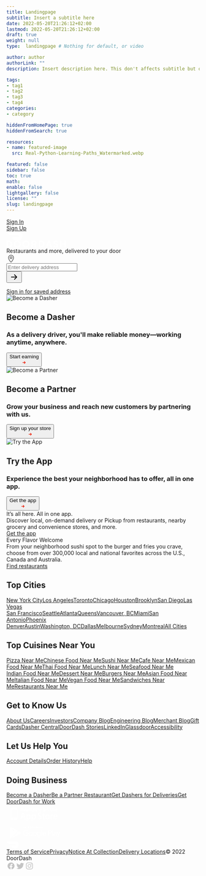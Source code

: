 ```yaml
---
title: Landingpage
subtitle: Insert a subtitle here
date: 2022-05-20T21:26:12+02:00
lastmod: 2022-05-20T21:26:12+02:00
draft: true
weight: null 
type:  landingpage # Nothing for default, or video 

author: author
authorLink: ""
description: Insert description here. This don't affects subtitle but only html internals

tags:
- tag1
- tag2
- tag3
- tag4
categories:
- category

hiddenFromHomePage: true
hiddenFromSearch: true

resources:
- name: featured-image
  src: Real-Python-Learning-Paths_Watermarked.webp

featured: false
sidebar: false
toc: true
math:
enable: false
lightgallery: false
license: ""
slug: landingpage
---
```






<div id="__next"><div data-dd-locale="en-US"></div><script src="https://cscript-cdn-use.cassiecloud.com/loader.js"></script><script>var cassieSettings = {"widgetProfileId":4,"languageCode":"en-US","licenseKey":"696A606A-E529-454E-B689-E784C5AC653B","region":"use","environment":"production"};
            window.CassieWidgetLoader = new CassieWidgetLoaderModule(cassieSettings);</script><link rel="stylesheet" type="text/css" href="https://img.cdn4dd.com/s/managed/stylesheets/gdpr-cookie-banner/custom-style-common.css"><link rel="stylesheet" type="text/css" href="https://img.cdn4dd.com/s/managed/stylesheets/gdpr-cookie-banner/doordash-banner-style-override.css"><div data-gdpr-enabled="true"></div><main><div><div class="LayerManager__ChildrenContainer-sc-1n0dhab-0 kWNIOn"><div class="homepage-styles__Layout-sc-qu2pdr-0 jyvLWl"><div class="homepage-styles__LoginButtonsContainer-sc-qu2pdr-4 koqkRP"><div class="LandingHeaderStyles__SignInUpBox-sc-1dm927o-3 dGyDKl"><a href="https://identity.doordash.com/auth?client_id=1666519390426295040&amp;enable_last_social=false&amp;intl=en-US&amp;layout=consumer_web&amp;prompt=none&amp;redirect_uri=https%3A%2F%2Fwww.doordash.com%2Fpost-login%2F&amp;response_type=code&amp;scope=%2A&amp;state=%2Fhome%2F" class="LinkStyles__LinkExternal-sc-f0j2a7-0 cLImbM styles__StyledButtonRoot-sc-10jsqmy-0 fuSUGR" aria-disabled="false" data-anchor-id="signInButton"><div size="16" kind="BUTTON/FLAT_SECONDARY" class="Inset__StyledInset-sc-1088k2b-0 hWGTSZ styles__ContentWrapper-sc-10jsqmy-2 cjYgge"><div size="12" class="InlineChildren__StyledInlineChildren-sc-1awtuwe-0 dnobcI"><div class="styles__MainContentContainer-sc-10jsqmy-3 OFxRX"><span overflow="truncate" display="block" class="styles__TextElement-sc-1jrzcv7-0 hetnMf"><span color="SystemWhite" display="block" class="styles__TextElement-sc-1jrzcv7-0 dkmUFB">Sign In</span></span></div></div></div></a><a href="https://identity.doordash.com/auth/user/signup?client_id=1666519390426295040&amp;enable_last_social=false&amp;intl=en-US&amp;layout=consumer_web&amp;prompt=none&amp;redirect_uri=https%3A%2F%2Fwww.doordash.com%2Fpost-login%2F&amp;response_type=code&amp;scope=%2A&amp;state=%2Fhome%2F" class="LinkStyles__LinkExternal-sc-f0j2a7-0 cLImbM styles__StyledButtonRoot-sc-10jsqmy-0 gKpUPU" aria-disabled="false" data-anchor-id="signUpButton"><div size="16" kind="BUTTON/PLAIN" class="Inset__StyledInset-sc-1088k2b-0 hWGTSZ styles__ContentWrapper-sc-10jsqmy-2 cjYgge"><div size="12" class="InlineChildren__StyledInlineChildren-sc-1awtuwe-0 dnobcI"><div class="styles__MainContentContainer-sc-10jsqmy-3 OFxRX"><span overflow="truncate" display="block" class="styles__TextElement-sc-1jrzcv7-0 hetnMf">Sign Up</span></div></div></div></a></div></div><div class="homepage-styles__HeroContainer-sc-qu2pdr-2 bQlYUB"><div class="homepage-styles__StyledHeroContainer-sc-qu2pdr-1 fxCoXf"><div class="homepage-styles__LogoContainer-sc-qu2pdr-5 kJtRSD"><div size="24" class="styles__Root-sc-y2jfm1-0 dDcXqa"><svg width="42" height="24" viewBox="0 0 99.5 56.5" fill="#ffffff"><path d="M95.64,13.38A25.24,25.24,0,0,0,73.27,0H2.43A2.44,2.44,0,0,0,.72,4.16L16.15,19.68a7.26,7.26,0,0,0,5.15,2.14H71.24a6.44,6.44,0,1,1,.13,12.88H36.94a2.44,2.44,0,0,0-1.72,4.16L50.66,54.39a7.25,7.25,0,0,0,5.15,2.14H71.38c20.26,0,35.58-21.66,24.26-43.16"></path></svg><div class="styles__LogoTextContainer-sc-y2jfm1-1 gMakqf"><svg width="155" height="18" viewBox="0 0 361.1 42" fill="#ffffff"><path d="M8.62,8.66V33.38h6.32A12.21,12.21,0,0,0,27,21,12,12,0,0,0,14.94,8.66ZM14.94.91C26.72.91,35.63,9.81,35.63,21S26.72,41.14,14.94,41.14H1a1,1,0,0,1-1-1V1.95a1,1,0,0,1,1-1Z"></path><path d="M66,34.24A13.22,13.22,0,1,0,52.82,21,13.24,13.24,0,0,0,66,34.24M66,0C78.4,0,87.88,9.53,87.88,21S78.4,42,66,42,44.2,32.52,44.2,21,53.68,0,66,0"></path><path d="M118,34.24A13.22,13.22,0,1,0,104.75,21,13.24,13.24,0,0,0,118,34.24M118,0c12.36,0,21.84,9.48,21.84,21S130.32,42,118,42,96.12,32.52,96.12,21,105.6,0,118,0"></path><path d="M168.75,8.66h-8.91V19.3h8.91a5.22,5.22,0,0,0,5.46-5.17,5.28,5.28,0,0,0-5.46-5.46M151.22,1.95a1,1,0,0,1,1-1H169c8,0,13.79,5.86,13.79,13.22a13,13,0,0,1-7.18,11.78l7.74,13.68a1,1,0,0,1-.91,1.56h-6.79a1,1,0,0,1-.91-.54l-7.46-13.54h-7.47v13a1,1,0,0,1-1,1h-6.54a1,1,0,0,1-1-1Z"></path><path d="M205.26,8.85V33.57h6.32a12.21,12.21,0,0,0,12.07-12.36A12,12,0,0,0,211.58,8.85Zm6.32-7.76c11.78,0,20.69,8.91,20.69,20.12s-8.91,20.12-20.69,20.12h-13.9a1,1,0,0,1-1-1V2.14a1,1,0,0,1,1-1Z"></path><path d="M258.56,10.92l-4.89,13.22h9.77Zm-7.76,20.69-3.2,8.8a1,1,0,0,1-1,.69h-6.94a1,1,0,0,1-1-1.42l15-38.15a1,1,0,0,1,1-.66h7.77a1,1,0,0,1,1,.66l15,38.15a1,1,0,0,1-1,1.42h-6.94a1,1,0,0,1-1-.69l-3.2-8.8Z"></path><path d="M286.48,11.78C286.48,5.46,291.94,0,300.56,0a17.84,17.84,0,0,1,12.51,4.71,1,1,0,0,1,0,1.47L309.22,10a1,1,0,0,1-1.42,0,10.12,10.12,0,0,0-6.67-2.63c-3.45,0-6,2-6,4.31,0,7.47,20.38,3.16,20.38,17.53C315.5,36.49,310,42,300.27,42a20.41,20.41,0,0,1-14.54-5.84,1,1,0,0,1,0-1.47l3.72-3.72a1,1,0,0,1,1.45,0,12.85,12.85,0,0,0,8.79,3.58c4.31,0,7.15-2.3,7.15-5.18,0-7.47-20.37-3.16-20.37-17.53"></path><path d="M352.47,1.9V17H335.22V1.9a1,1,0,0,0-1-1h-6.54a1,1,0,0,0-1,1V40.05a1,1,0,0,0,1,1h6.54a1,1,0,0,0,1-1V24.71h17.24V40.05a1,1,0,0,0,1,1H360a1,1,0,0,0,1-1V1.9a1,1,0,0,0-1-1h-6.54A1,1,0,0,0,352.47,1.9Z"></path></svg></div></div></div><div class="homepage-styles__HeadingContainer-sc-qu2pdr-6 dvfhqs"><span color="#ffffff" class="styles__TextElement-sc-1jrzcv7-0 jSAEgU homepage-styles__Heading-sc-qu2pdr-7 ivBAqX" display="block">Restaurants and more, delivered to your door</span></div><div class="homepage-styles__AddressSearchInputContainer-sc-qu2pdr-8 jYUOfl"><div><div><div data-anchor-id="LandingPageAddressSearch" class="DesktopAddressSearchAutocompleteStyles__AddressSearchWrap-sc-t7aswu-0 iafBBj"><form autocomplete="off"><div class="Field__FieldRoot-sc-eqcpz4-0 dPHGoj"><div size="8" class="StackChildren__StyledStackChildren-sc-1jzcc4o-0 jbnayE"><div class="Input__InputRoot-sc-1ips7db-0 hRivBy"><div size="12" class="Input__InputContainer-sc-1ips7db-1 eJzgpx"><div size="8" class="Inline__StyledInline-sc-1ozkx0h-0 cDHXml"><div class="DesktopAddressSearchAutocompleteStyles__InputIconBox-sc-t7aswu-1 fTCZKV"><svg width="24" height="24" viewBox="0 0 24 24" fill="none" xmlns="http://www.w3.org/2000/svg" aria-hidden="true" class="styles__StyledInlineSvg-sc-ijha6n-0 NsJFg"><path fill-rule="evenodd" clip-rule="evenodd" d="M10.5257 21.3514L12 20L13.4743 21.3514C13.0955 21.7647 12.5606 22 12 22C11.4394 22 10.9045 21.7647 10.5257 21.3514ZM13.2949 18.4463C12.5464 19.4039 12 20 12 20C12 20 11.4535 19.4039 10.7051 18.4463C9.07919 16.3658 6.5 12.5792 6.5 9.49242C6.5 6.45904 8.96243 4 12 4C15.0376 4 17.5 6.45904 17.5 9.49242C17.5 12.5792 14.9208 16.3658 13.2949 18.4463ZM13.4743 21.3514C13.4743 21.3514 13.4743 21.3514 12 20C10.5257 21.3514 10.5257 21.3514 10.5257 21.3514L10.5227 21.3482L10.5177 21.3427L10.5018 21.3252L10.4474 21.2647C10.4014 21.2133 10.3363 21.1398 10.2548 21.0461C10.0919 20.8589 9.86301 20.5903 9.59004 20.2553C9.04587 19.5873 8.31764 18.6441 7.58566 17.5456C6.85705 16.4522 6.10151 15.1704 5.5227 13.8275C4.95169 12.5026 4.5 10.9984 4.5 9.49242C4.5 5.35187 7.86046 2 12 2C16.1395 2 19.5 5.35187 19.5 9.49242C19.5 10.9984 19.0483 12.5026 18.4773 13.8275C17.8985 15.1704 17.1429 16.4522 16.4143 17.5456C15.6824 18.6441 14.9541 19.5873 14.41 20.2553C14.137 20.5903 13.9081 20.8589 13.7452 21.0461C13.6637 21.1398 13.5986 21.2133 13.5526 21.2647L13.4982 21.3252L13.4823 21.3427L13.4773 21.3482L13.4743 21.3514Z" fill="#767676"></path><path fill-rule="evenodd" clip-rule="evenodd" d="M12 11C12.8284 11 13.5 10.3284 13.5 9.5C13.5 8.67157 12.8284 8 12 8C11.1716 8 10.5 8.67157 10.5 9.5C10.5 10.3284 11.1716 11 12 11ZM12 13C13.933 13 15.5 11.433 15.5 9.5C15.5 7.567 13.933 6 12 6C10.067 6 8.5 7.567 8.5 9.5C8.5 11.433 10.067 13 12 13Z" fill="#767676"></path></svg></div></div><div class="Input__InputContentContainer-sc-1ips7db-2 kDtJhE"><input type="text" aria-label="Your delivery address" placeholder="Enter delivery address" id="Desktop_Address_picker_input_1" class="Input__InputContent-sc-1ips7db-3 frrjTs" value=""></div><div class="Inline__StyledInline-sc-1ozkx0h-0 cDHXmd"><div class="DesktopAddressSearchAutocompleteStyles__SearchIconButton-sc-t7aswu-4 kOWjUl"><button size="16" shape="Circle" type="button" kind="BUTTON/PLAIN" aria-label="Find Restaurants" class="styles__StyledButtonRoot-sc-10jsqmy-0 fbmTVn"><svg width="24" height="24" viewBox="0 0 24 24" fill="none" xmlns="http://www.w3.org/2000/svg" aria-hidden="true" class="styles__StyledInlineSvg-sc-ijha6n-0 NsJFg"><path d="M12.2929 17.2929C11.9024 17.6834 11.9024 18.3166 12.2929 18.7071C12.6834 19.0976 13.3166 19.0976 13.7071 18.7071L19.1578 13.2564C19.242 13.1722 19.3427 13.0717 19.4241 12.9758C19.5183 12.8648 19.6439 12.6962 19.7195 12.4635C19.8174 12.1623 19.8174 11.8377 19.7195 11.5365C19.6439 11.3038 19.5183 11.1352 19.4241 11.0242C19.3427 10.9283 19.242 10.8278 19.1578 10.7436L13.7071 5.29289C13.3166 4.90237 12.6834 4.90237 12.2929 5.29289C11.9024 5.68342 11.9024 6.31658 12.2929 6.70711L16.5858 11L5 11C4.44772 11 4 11.4477 4 12C4 12.5523 4.44771 13 5 13L16.5858 13L12.2929 17.2929Z" fill="currentColor"></path></svg></button></div></div></div></div></div></div></form></div><a href="https://identity.doordash.com/auth?client_id=1666519390426295040&amp;enable_last_social=false&amp;intl=en-US&amp;layout=consumer_web&amp;prompt=none&amp;redirect_uri=https%3A%2F%2Fwww.doordash.com%2Fpost-login%2F&amp;response_type=code&amp;scope=%2A&amp;state=%2F" class="LinkStyles__LinkExternal-sc-f0j2a7-0 cLImbM IdentityLink__IdentityLinkForAddressSearchAutoComplete-sc-1k77f4b-1 emdeVM" data-testid="identityLinkButton"><span color="#191919" class="styles__TextElement-sc-1jrzcv7-0 guzBys IdentityLinkStyles__IdentityLinkTextStyled-sc-dz88k6-0 jWTxQq" display="block">Sign in for saved address</span></a></div></div></div></div></div><div class="LandingStyles__Container-sc-id70be-0 gTeqSc"><div style="display:contents"></div></div><div style="display: contents;"><div class="homepage-styles__SecondaryCTAContainer-sc-qu2pdr-11 fFAQwv"><div size="8" class="Inset__StyledInset-sc-1088k2b-0 dyqFMC SecondaryCTASectionStyles__Root-sc-1va9p9x-0 ihjAuQ"><div class="SecondaryCTASectionStyles__SecondaryCTASectionsContainer-sc-1va9p9x-1 jmRKVt"><div class="Inset__StyledInset-sc-1088k2b-0 ccpUxy SecondaryCTAComponentStyles__SecondaryCTAComponentContainer-sc-qzmila-3 brFbTh" size="16"><div class="SecondaryCTAComponentStyles__ImageCTA-sc-qzmila-2 drDwSO"><img src="https://cdn.doordash.com/media/consumer/home/landing/new/ScootScoot.svg" alt="Become a Dasher"></div><div class="SecondaryCTAComponentStyles__BottomCTA-sc-qzmila-6 cbbpwM"><div class="StackChildren__StyledStackChildren-sc-1jzcc4o-0 jbnayw"><h2 class="styles__TextElement-sc-1jrzcv7-0 fFnZpc SecondaryCTAComponentStyles__Heading-sc-qzmila-0 zUajC" display="block">Become a Dasher</h2><h3 class="styles__TextElement-sc-1jrzcv7-0 hxyhjT SecondaryCTAComponentStyles__Subheading-sc-qzmila-1 kkkfdP" display="block">As a delivery driver, you'll make reliable money—working anytime, anywhere.</h3></div><button class="SecondaryCTAComponentStyles__CTAText-sc-qzmila-7 cxjeFT"><span color="TextAction" display="block" class="styles__TextElement-sc-1jrzcv7-0 iFthsw">Start earning</span><div class="SecondaryCTAComponentStyles__HorizontalSpacer-sc-qzmila-8 bIeFfV"></div><svg width="16" height="16" viewBox="0 0 24 24" fill="none" xmlns="http://www.w3.org/2000/svg" aria-hidden="true" class="styles__StyledInlineSvg-sc-ijha6n-0 NsJFg"><path d="M12.2929 15.2929C11.9024 15.6834 11.9024 16.3166 12.2929 16.7071C12.6834 17.0976 13.3166 17.0976 13.7071 16.7071L17.7071 12.7071C18.0976 12.3166 18.0976 11.6834 17.7071 11.2929L13.7071 7.29289C13.3166 6.90237 12.6834 6.90237 12.2929 7.29289C11.9024 7.68342 11.9024 8.31658 12.2929 8.70711L14.5858 11L7 11C6.44772 11 6 11.4477 6 12C6 12.5523 6.44772 13 7 13L14.5858 13L12.2929 15.2929Z" fill="#EB1700"></path></svg></button></div></div><div class="Inset__StyledInset-sc-1088k2b-0 ccpUxy SecondaryCTAComponentStyles__SecondaryCTAComponentContainer-sc-qzmila-3 brFbTh" size="16"><div class="SecondaryCTAComponentStyles__ImageCTA-sc-qzmila-2 drDwSO"><img src="https://cdn.doordash.com/media/consumer/home/landing/new/Storefront.svg" alt="Become a Partner"></div><div class="SecondaryCTAComponentStyles__BottomCTA-sc-qzmila-6 cbbpwM"><div class="StackChildren__StyledStackChildren-sc-1jzcc4o-0 jbnayw"><h2 class="styles__TextElement-sc-1jrzcv7-0 fFnZpc SecondaryCTAComponentStyles__Heading-sc-qzmila-0 zUajC" display="block">Become a Partner</h2><h3 class="styles__TextElement-sc-1jrzcv7-0 hxyhjT SecondaryCTAComponentStyles__Subheading-sc-qzmila-1 kkkfdP" display="block">Grow your business and reach new customers by partnering with us.</h3></div><button class="SecondaryCTAComponentStyles__CTAText-sc-qzmila-7 cxjeFT"><span color="TextAction" display="block" class="styles__TextElement-sc-1jrzcv7-0 iFthsw">Sign up your store</span><div class="SecondaryCTAComponentStyles__HorizontalSpacer-sc-qzmila-8 bIeFfV"></div><svg width="16" height="16" viewBox="0 0 24 24" fill="none" xmlns="http://www.w3.org/2000/svg" aria-hidden="true" class="styles__StyledInlineSvg-sc-ijha6n-0 NsJFg"><path d="M12.2929 15.2929C11.9024 15.6834 11.9024 16.3166 12.2929 16.7071C12.6834 17.0976 13.3166 17.0976 13.7071 16.7071L17.7071 12.7071C18.0976 12.3166 18.0976 11.6834 17.7071 11.2929L13.7071 7.29289C13.3166 6.90237 12.6834 6.90237 12.2929 7.29289C11.9024 7.68342 11.9024 8.31658 12.2929 8.70711L14.5858 11L7 11C6.44772 11 6 11.4477 6 12C6 12.5523 6.44772 13 7 13L14.5858 13L12.2929 15.2929Z" fill="#EB1700"></path></svg></button></div></div><div class="Inset__StyledInset-sc-1088k2b-0 ccpUxy SecondaryCTAComponentStyles__SecondaryCTAComponentContainer-sc-qzmila-3 brFbTh" size="16"><div class="SecondaryCTAComponentStyles__ImageCTA-sc-qzmila-2 drDwSO"><img src="https://cdn.doordash.com/media/consumer/home/landing/new/iphone.svg" alt="Try the App"></div><div class="SecondaryCTAComponentStyles__BottomCTA-sc-qzmila-6 cbbpwM"><div class="StackChildren__StyledStackChildren-sc-1jzcc4o-0 jbnayw"><h2 class="styles__TextElement-sc-1jrzcv7-0 fFnZpc SecondaryCTAComponentStyles__Heading-sc-qzmila-0 zUajC" display="block">Try the App</h2><h3 class="styles__TextElement-sc-1jrzcv7-0 hxyhjT SecondaryCTAComponentStyles__Subheading-sc-qzmila-1 kkkfdP" display="block">Experience the best your neighborhood has to offer, all in one app.</h3></div><button class="SecondaryCTAComponentStyles__CTAText-sc-qzmila-7 cxjeFT"><span color="TextAction" display="block" class="styles__TextElement-sc-1jrzcv7-0 iFthsw">Get the app</span><div class="SecondaryCTAComponentStyles__HorizontalSpacer-sc-qzmila-8 bIeFfV"></div><svg width="16" height="16" viewBox="0 0 24 24" fill="none" xmlns="http://www.w3.org/2000/svg" aria-hidden="true" class="styles__StyledInlineSvg-sc-ijha6n-0 NsJFg"><path d="M12.2929 15.2929C11.9024 15.6834 11.9024 16.3166 12.2929 16.7071C12.6834 17.0976 13.3166 17.0976 13.7071 16.7071L17.7071 12.7071C18.0976 12.3166 18.0976 11.6834 17.7071 11.2929L13.7071 7.29289C13.3166 6.90237 12.6834 6.90237 12.2929 7.29289C11.9024 7.68342 11.9024 8.31658 12.2929 8.70711L14.5858 11L7 11C6.44772 11 6 11.4477 6 12C6 12.5523 6.44772 13 7 13L14.5858 13L12.2929 15.2929Z" fill="#EB1700"></path></svg></button></div></div></div></div></div><div class="homepage-styles__SecondarySplashContainer-sc-qu2pdr-10 hJZwGw"><div class="SecondarySplashStyles__Root-sc-14supbh-0 jSUnxR"><div class="SecondarySplashStyles__SectionsContainer-sc-14supbh-7 mUBfY"><div class="SecondarySplashStyles__EveryFlavorSectionContainer-sc-14supbh-3 gqQHfU"><div class="InlineChildren__StyledInlineChildren-sc-1awtuwe-0 htOOBG SecondarySplashStyles__Section-sc-14supbh-1 SecondarySplashStyles__EveryFlavorSection-sc-14supbh-4 fJnIqR hMhpsr"><div class="CTAStyles__Root-sc-uowqzs-2 bNRxjp"><div size="8" class="Stack__StyledStack-sc-1ypldv5-0 FSDmx"><span class="styles__TextElement-sc-1jrzcv7-0 eKxJGx CTAStyles__Heading-sc-uowqzs-0 gbiGyP" display="block">It’s all here. 
All in one app.</span></div><div size="16" class="Stack__StyledStack-sc-1ypldv5-0 iVSTwa"><span class="styles__TextElement-sc-1jrzcv7-0 dbMIKY CTAStyles__Description-sc-uowqzs-1 dMJVan" display="block">Discover local, on-demand delivery or Pickup from restaurants, nearby grocery and convenience stores, and more.</span></div><div><a shape="Pill" size="16" type="button" kind="BUTTON/PRIMARY_PILL" href="https://app.adjust.com/p58jfw?adgroup=https%3A%2F%2Fblog.hubspot.com%2Fmarketing%2Flanding-page-examples-list&amp;campaign=app_install_mobile_web_interstitial_NEW_FM1_ONLY_V5&amp;creative=%2F&amp;dd_device_id=dx_786c62c229774f529fcfe6d0c0a55bb2&amp;dd_login_id&amp;dd_session_id=sx_80386c85d04847418cc941745c93e10d&amp;deep_link=doordash%3A%2F%2F&amp;landing_page=%2F&amp;referrer=https%3A%2F%2Fblog.hubspot.com%2Fmarketing%2Flanding-page-examples-list" tabindex="0" aria-disabled="false" role="button" class="styles__StyledButtonRoot-sc-10jsqmy-0 kRCZno"><div size="16" kind="BUTTON/PRIMARY_PILL" class="Inset__StyledInset-sc-1088k2b-0 hWGTSZ styles__ContentWrapper-sc-10jsqmy-2 cjYgge"><div size="12" class="InlineChildren__StyledInlineChildren-sc-1awtuwe-0 dnobcI"><div class="styles__MainContentContainer-sc-10jsqmy-3 OFxRX"><span overflow="truncate" display="block" class="styles__TextElement-sc-1jrzcv7-0 hetnMf">Get the app</span></div></div></div></a></div></div><div class="SecondarySplashStyles__ImageContainer-sc-14supbh-2 fPBerm"><div class="OptimizedImageStyles__StyledPictureWrap-sc-1uxx1lz-0 hXLykH"><picture class="OptimizedImageStyles__StyledPicture-sc-1uxx1lz-1 bxVvZB"><source sizes="(min-width: 960px) 725px, (min-width: 768px and max-width: 959px) 60vw, (max-width: 767px) 100vw - 64" srcset="https://img.cdn4dd.com/cdn-cgi/image/fit=contain,width=1920,format=auto,quality=50/https://cdn.doordash.com/media/consumer/home/landing/new/all_in_one.jpg 1920w, https://img.cdn4dd.com/cdn-cgi/image/fit=contain,width=1600,format=auto,quality=50/https://cdn.doordash.com/media/consumer/home/landing/new/all_in_one.jpg 1600w, https://img.cdn4dd.com/cdn-cgi/image/fit=contain,width=1366,format=auto,quality=50/https://cdn.doordash.com/media/consumer/home/landing/new/all_in_one.jpg 1366w, https://img.cdn4dd.com/cdn-cgi/image/fit=contain,width=1024,format=auto,quality=50/https://cdn.doordash.com/media/consumer/home/landing/new/all_in_one.jpg 1024w, https://img.cdn4dd.com/cdn-cgi/image/fit=contain,width=768,format=auto,quality=50/https://cdn.doordash.com/media/consumer/home/landing/new/all_in_one.jpg 768w, https://img.cdn4dd.com/cdn-cgi/image/fit=contain,width=640,format=auto,quality=50/https://cdn.doordash.com/media/consumer/home/landing/new/all_in_one.jpg 640w, https://img.cdn4dd.com/cdn-cgi/image/fit=contain,width=460,format=auto,quality=50/https://cdn.doordash.com/media/consumer/home/landing/new/all_in_one.jpg 460w, https://img.cdn4dd.com/cdn-cgi/image/fit=contain,width=300,format=auto,quality=50/https://cdn.doordash.com/media/consumer/home/landing/new/all_in_one.jpg 300w"><img sizes="(min-width: 960px) 725px, (min-width: 768px and max-width: 959px) 60vw, (max-width: 767px) 100vw - 64" alt="" aria-hidden="true" srcset="https://img.cdn4dd.com/cdn-cgi/image/fit=contain,width=1920,format=auto,quality=50/https://cdn.doordash.com/media/consumer/home/landing/new/all_in_one.jpg 1920w, https://img.cdn4dd.com/cdn-cgi/image/fit=contain,width=1600,format=auto,quality=50/https://cdn.doordash.com/media/consumer/home/landing/new/all_in_one.jpg 1600w, https://img.cdn4dd.com/cdn-cgi/image/fit=contain,width=1366,format=auto,quality=50/https://cdn.doordash.com/media/consumer/home/landing/new/all_in_one.jpg 1366w, https://img.cdn4dd.com/cdn-cgi/image/fit=contain,width=1024,format=auto,quality=50/https://cdn.doordash.com/media/consumer/home/landing/new/all_in_one.jpg 1024w, https://img.cdn4dd.com/cdn-cgi/image/fit=contain,width=768,format=auto,quality=50/https://cdn.doordash.com/media/consumer/home/landing/new/all_in_one.jpg 768w, https://img.cdn4dd.com/cdn-cgi/image/fit=contain,width=640,format=auto,quality=50/https://cdn.doordash.com/media/consumer/home/landing/new/all_in_one.jpg 640w, https://img.cdn4dd.com/cdn-cgi/image/fit=contain,width=460,format=auto,quality=50/https://cdn.doordash.com/media/consumer/home/landing/new/all_in_one.jpg 460w, https://img.cdn4dd.com/cdn-cgi/image/fit=contain,width=300,format=auto,quality=50/https://cdn.doordash.com/media/consumer/home/landing/new/all_in_one.jpg 300w" src="https://img.cdn4dd.com/cdn-cgi/image/fit=contain,width=600,format=auto,quality=50/https://cdn.doordash.com/media/consumer/home/landing/new/all_in_one.jpg" class="OptimizedImageStyles__FallbackImg-sc-1uxx1lz-2 ckPDVZ"></picture></div></div></div></div><div class="SecondarySplashStyles__OptionsSectionContainer-sc-14supbh-5 jEXoVP"><div class="InlineChildren__StyledInlineChildren-sc-1awtuwe-0 htOOBG SecondarySplashStyles__Section-sc-14supbh-1 SecondarySplashStyles__OptionsSection-sc-14supbh-6 fJnIqR bWqzKA"><div class="SecondarySplashStyles__ImageContainer-sc-14supbh-2 fPBerm"><div class="OptimizedImageStyles__StyledPictureWrap-sc-1uxx1lz-0 hXLykH"><picture class="OptimizedImageStyles__StyledPicture-sc-1uxx1lz-1 bxVvZB"><source sizes="(min-width: 960px) 725px, (min-width: 768px and max-width: 959px) 60vw, (max-width: 767px) 100vw - 64" srcset="https://img.cdn4dd.com/cdn-cgi/image/fit=contain,width=1920,format=auto,quality=50/https://cdn.doordash.com/media/consumer/home/landing/new/ev_fla_wel_alt.jpg 1920w, https://img.cdn4dd.com/cdn-cgi/image/fit=contain,width=1600,format=auto,quality=50/https://cdn.doordash.com/media/consumer/home/landing/new/ev_fla_wel_alt.jpg 1600w, https://img.cdn4dd.com/cdn-cgi/image/fit=contain,width=1366,format=auto,quality=50/https://cdn.doordash.com/media/consumer/home/landing/new/ev_fla_wel_alt.jpg 1366w, https://img.cdn4dd.com/cdn-cgi/image/fit=contain,width=1024,format=auto,quality=50/https://cdn.doordash.com/media/consumer/home/landing/new/ev_fla_wel_alt.jpg 1024w, https://img.cdn4dd.com/cdn-cgi/image/fit=contain,width=768,format=auto,quality=50/https://cdn.doordash.com/media/consumer/home/landing/new/ev_fla_wel_alt.jpg 768w, https://img.cdn4dd.com/cdn-cgi/image/fit=contain,width=640,format=auto,quality=50/https://cdn.doordash.com/media/consumer/home/landing/new/ev_fla_wel_alt.jpg 640w, https://img.cdn4dd.com/cdn-cgi/image/fit=contain,width=460,format=auto,quality=50/https://cdn.doordash.com/media/consumer/home/landing/new/ev_fla_wel_alt.jpg 460w, https://img.cdn4dd.com/cdn-cgi/image/fit=contain,width=300,format=auto,quality=50/https://cdn.doordash.com/media/consumer/home/landing/new/ev_fla_wel_alt.jpg 300w"><img sizes="(min-width: 960px) 725px, (min-width: 768px and max-width: 959px) 60vw, (max-width: 767px) 100vw - 64" alt="" aria-hidden="true" srcset="https://img.cdn4dd.com/cdn-cgi/image/fit=contain,width=1920,format=auto,quality=50/https://cdn.doordash.com/media/consumer/home/landing/new/ev_fla_wel_alt.jpg 1920w, https://img.cdn4dd.com/cdn-cgi/image/fit=contain,width=1600,format=auto,quality=50/https://cdn.doordash.com/media/consumer/home/landing/new/ev_fla_wel_alt.jpg 1600w, https://img.cdn4dd.com/cdn-cgi/image/fit=contain,width=1366,format=auto,quality=50/https://cdn.doordash.com/media/consumer/home/landing/new/ev_fla_wel_alt.jpg 1366w, https://img.cdn4dd.com/cdn-cgi/image/fit=contain,width=1024,format=auto,quality=50/https://cdn.doordash.com/media/consumer/home/landing/new/ev_fla_wel_alt.jpg 1024w, https://img.cdn4dd.com/cdn-cgi/image/fit=contain,width=768,format=auto,quality=50/https://cdn.doordash.com/media/consumer/home/landing/new/ev_fla_wel_alt.jpg 768w, https://img.cdn4dd.com/cdn-cgi/image/fit=contain,width=640,format=auto,quality=50/https://cdn.doordash.com/media/consumer/home/landing/new/ev_fla_wel_alt.jpg 640w, https://img.cdn4dd.com/cdn-cgi/image/fit=contain,width=460,format=auto,quality=50/https://cdn.doordash.com/media/consumer/home/landing/new/ev_fla_wel_alt.jpg 460w, https://img.cdn4dd.com/cdn-cgi/image/fit=contain,width=300,format=auto,quality=50/https://cdn.doordash.com/media/consumer/home/landing/new/ev_fla_wel_alt.jpg 300w" src="https://img.cdn4dd.com/cdn-cgi/image/fit=contain,width=600,format=auto,quality=50/https://cdn.doordash.com/media/consumer/home/landing/new/ev_fla_wel_alt.jpg" class="OptimizedImageStyles__FallbackImg-sc-1uxx1lz-2 ckPDVZ"></picture></div></div><div class="CTAStyles__Root-sc-uowqzs-2 bNRxjp"><div size="8" class="Stack__StyledStack-sc-1ypldv5-0 FSDmx"><span class="styles__TextElement-sc-1jrzcv7-0 eKxJGx CTAStyles__Heading-sc-uowqzs-0 gbiGyP" display="block">Every Flavor Welcome</span></div><div size="16" class="Stack__StyledStack-sc-1ypldv5-0 iVSTwa"><span class="styles__TextElement-sc-1jrzcv7-0 dbMIKY CTAStyles__Description-sc-uowqzs-1 dMJVan" display="block">From your neighborhood sushi spot to the burger and fries you crave, choose from over 300,000 local and national favorites across the U.S., Canada and Australia.</span></div><div><a shape="Pill" size="16" type="button" kind="BUTTON/PRIMARY_PILL" href="/restaurants-near-me/" tabindex="0" aria-disabled="false" role="button" class="styles__StyledButtonRoot-sc-10jsqmy-0 kRCZno"><div size="16" kind="BUTTON/PRIMARY_PILL" class="Inset__StyledInset-sc-1088k2b-0 hWGTSZ styles__ContentWrapper-sc-10jsqmy-2 cjYgge"><div size="12" class="InlineChildren__StyledInlineChildren-sc-1awtuwe-0 dnobcI"><div class="styles__MainContentContainer-sc-10jsqmy-3 OFxRX"><span overflow="truncate" display="block" class="styles__TextElement-sc-1jrzcv7-0 hetnMf">Find restaurants</span></div></div></div></a></div></div></div></div></div></div></div><div class="homepage-styles__FooterContainer-sc-qu2pdr-12 gViojB"><div class="homepage-styles__FooterContainerInner-sc-qu2pdr-13 enSwAT"><footer data-testid="Footer" class="FooterStyles__FooterRootDesktop-sc-46dzt7-8 kQQjbl"><div class="FooterStyles__LandingLinks-sc-46dzt7-3 gCKPsG"><div class="FooterStyles__LandingFooterLinksContainer-sc-46dzt7-4 EUkMD"><h2 color="#ffffff" display="block" class="styles__TextElement-sc-1jrzcv7-0 eDrfmk">Top Cities</h2><div class="FooterStyles__FooterColumnsContainer-sc-46dzt7-5 fSSsqL"><div class="FooterStyles__FooterColumn-sc-46dzt7-6 kHrdFm"><a href="/food-delivery/new-york-city-ny-restaurants/" class="FooterStyles__HoverLink-sc-46dzt7-12 dIjwoA"><span color="#C4C4C4" class="styles__TextElement-sc-1jrzcv7-0 jBwOBb FooterStyles__HoverText-sc-46dzt7-13 eosIHe" display="block">New York City</span></a><a href="/food-delivery/los-angeles-ca-restaurants/" class="FooterStyles__HoverLink-sc-46dzt7-12 dIjwoA"><span color="#C4C4C4" class="styles__TextElement-sc-1jrzcv7-0 jBwOBb FooterStyles__HoverText-sc-46dzt7-13 eosIHe" display="block">Los Angeles</span></a><a href="/food-delivery/toronto-on-restaurants/" class="FooterStyles__HoverLink-sc-46dzt7-12 dIjwoA"><span color="#C4C4C4" class="styles__TextElement-sc-1jrzcv7-0 jBwOBb FooterStyles__HoverText-sc-46dzt7-13 eosIHe" display="block">Toronto</span></a><a href="/food-delivery/chicago-il-restaurants/" class="FooterStyles__HoverLink-sc-46dzt7-12 dIjwoA"><span color="#C4C4C4" class="styles__TextElement-sc-1jrzcv7-0 jBwOBb FooterStyles__HoverText-sc-46dzt7-13 eosIHe" display="block">Chicago</span></a><a href="/food-delivery/houston-tx-restaurants/" class="FooterStyles__HoverLink-sc-46dzt7-12 dIjwoA"><span color="#C4C4C4" class="styles__TextElement-sc-1jrzcv7-0 jBwOBb FooterStyles__HoverText-sc-46dzt7-13 eosIHe" display="block">Houston</span></a><a href="/food-delivery/brooklyn-ny-restaurants/" class="FooterStyles__HoverLink-sc-46dzt7-12 dIjwoA"><span color="#C4C4C4" class="styles__TextElement-sc-1jrzcv7-0 jBwOBb FooterStyles__HoverText-sc-46dzt7-13 eosIHe" display="block">Brooklyn</span></a><a href="/food-delivery/san-diego-ca-restaurants/" class="FooterStyles__HoverLink-sc-46dzt7-12 dIjwoA"><span color="#C4C4C4" class="styles__TextElement-sc-1jrzcv7-0 jBwOBb FooterStyles__HoverText-sc-46dzt7-13 eosIHe" display="block">San Diego</span></a><a href="/food-delivery/las-vegas-nv-restaurants/" class="FooterStyles__HoverLink-sc-46dzt7-12 dIjwoA"><span color="#C4C4C4" class="styles__TextElement-sc-1jrzcv7-0 jBwOBb FooterStyles__HoverText-sc-46dzt7-13 eosIHe" display="block">Las Vegas</span></a></div><div class="FooterStyles__FooterColumn-sc-46dzt7-6 kHrdFm"><a href="/food-delivery/san-francisco-ca-restaurants/" class="FooterStyles__HoverLink-sc-46dzt7-12 dIjwoA"><span color="#C4C4C4" class="styles__TextElement-sc-1jrzcv7-0 jBwOBb FooterStyles__HoverText-sc-46dzt7-13 eosIHe" display="block">San Francisco</span></a><a href="/food-delivery/seattle-wa-restaurants/" class="FooterStyles__HoverLink-sc-46dzt7-12 dIjwoA"><span color="#C4C4C4" class="styles__TextElement-sc-1jrzcv7-0 jBwOBb FooterStyles__HoverText-sc-46dzt7-13 eosIHe" display="block">Seattle</span></a><a href="/food-delivery/atlanta-ga-restaurants/" class="FooterStyles__HoverLink-sc-46dzt7-12 dIjwoA"><span color="#C4C4C4" class="styles__TextElement-sc-1jrzcv7-0 jBwOBb FooterStyles__HoverText-sc-46dzt7-13 eosIHe" display="block">Atlanta</span></a><a href="/food-delivery/queens-ny-restaurants/" class="FooterStyles__HoverLink-sc-46dzt7-12 dIjwoA"><span color="#C4C4C4" class="styles__TextElement-sc-1jrzcv7-0 jBwOBb FooterStyles__HoverText-sc-46dzt7-13 eosIHe" display="block">Queens</span></a><a href="/food-delivery/vancouver-bc-restaurants/" class="FooterStyles__HoverLink-sc-46dzt7-12 dIjwoA"><span color="#C4C4C4" class="styles__TextElement-sc-1jrzcv7-0 jBwOBb FooterStyles__HoverText-sc-46dzt7-13 eosIHe" display="block">Vancouver, BC</span></a><a href="/food-delivery/miami-fl-restaurants/" class="FooterStyles__HoverLink-sc-46dzt7-12 dIjwoA"><span color="#C4C4C4" class="styles__TextElement-sc-1jrzcv7-0 jBwOBb FooterStyles__HoverText-sc-46dzt7-13 eosIHe" display="block">Miami</span></a><a href="/food-delivery/san-antonio-tx-restaurants/" class="FooterStyles__HoverLink-sc-46dzt7-12 dIjwoA"><span color="#C4C4C4" class="styles__TextElement-sc-1jrzcv7-0 jBwOBb FooterStyles__HoverText-sc-46dzt7-13 eosIHe" display="block">San Antonio</span></a><a href="/food-delivery/phoenix-az-restaurants/" class="FooterStyles__HoverLink-sc-46dzt7-12 dIjwoA"><span color="#C4C4C4" class="styles__TextElement-sc-1jrzcv7-0 jBwOBb FooterStyles__HoverText-sc-46dzt7-13 eosIHe" display="block">Phoenix</span></a></div><div class="FooterStyles__FooterColumn-sc-46dzt7-6 kHrdFm"><a href="/food-delivery/denver-co-restaurants/" class="FooterStyles__HoverLink-sc-46dzt7-12 dIjwoA"><span color="#C4C4C4" class="styles__TextElement-sc-1jrzcv7-0 jBwOBb FooterStyles__HoverText-sc-46dzt7-13 eosIHe" display="block">Denver</span></a><a href="/food-delivery/austin-tx-restaurants/" class="FooterStyles__HoverLink-sc-46dzt7-12 dIjwoA"><span color="#C4C4C4" class="styles__TextElement-sc-1jrzcv7-0 jBwOBb FooterStyles__HoverText-sc-46dzt7-13 eosIHe" display="block">Austin</span></a><a href="/food-delivery/washington-dc-dc-restaurants/" class="FooterStyles__HoverLink-sc-46dzt7-12 dIjwoA"><span color="#C4C4C4" class="styles__TextElement-sc-1jrzcv7-0 jBwOBb FooterStyles__HoverText-sc-46dzt7-13 eosIHe" display="block">Washington, DC</span></a><a href="/food-delivery/dallas-tx-restaurants/" class="FooterStyles__HoverLink-sc-46dzt7-12 dIjwoA"><span color="#C4C4C4" class="styles__TextElement-sc-1jrzcv7-0 jBwOBb FooterStyles__HoverText-sc-46dzt7-13 eosIHe" display="block">Dallas</span></a><a href="/food-delivery/melbourne-vic-restaurants/" class="FooterStyles__HoverLink-sc-46dzt7-12 dIjwoA"><span color="#C4C4C4" class="styles__TextElement-sc-1jrzcv7-0 jBwOBb FooterStyles__HoverText-sc-46dzt7-13 eosIHe" display="block">Melbourne</span></a><a href="/food-delivery/sydney-nsw-restaurants/" class="FooterStyles__HoverLink-sc-46dzt7-12 dIjwoA"><span color="#C4C4C4" class="styles__TextElement-sc-1jrzcv7-0 jBwOBb FooterStyles__HoverText-sc-46dzt7-13 eosIHe" display="block">Sydney</span></a><a href="/food-delivery/montreal-qc-restaurants/" class="FooterStyles__HoverLink-sc-46dzt7-12 dIjwoA"><span color="#C4C4C4" class="styles__TextElement-sc-1jrzcv7-0 jBwOBb FooterStyles__HoverText-sc-46dzt7-13 eosIHe" display="block">Montreal</span></a><a href="/food-delivery/" class="FooterStyles__HoverLink-sc-46dzt7-12 dIjwoA"><span color="#C4C4C4" class="styles__TextElement-sc-1jrzcv7-0 jBwOBb FooterStyles__HoverText-sc-46dzt7-13 eosIHe" display="block">All Cities</span></a></div></div></div><div class="FooterStyles__LandingFooterLinksContainer-sc-46dzt7-4 EUkMD"><h2 color="#ffffff" display="block" class="styles__TextElement-sc-1jrzcv7-0 eDrfmk">Top Cuisines Near You</h2><div class="FooterStyles__FooterColumnsContainer-sc-46dzt7-5 fSSsqL"><div class="FooterStyles__FooterColumn-sc-46dzt7-6 kHrdFm"><a href="/cuisine/pizza-near-me/" class="FooterStyles__HoverLink-sc-46dzt7-12 dIjwoA"><span color="#C4C4C4" class="styles__TextElement-sc-1jrzcv7-0 jBwOBb FooterStyles__HoverText-sc-46dzt7-13 eosIHe" display="block">Pizza Near Me</span></a><a href="/cuisine/chinese-near-me/" class="FooterStyles__HoverLink-sc-46dzt7-12 dIjwoA"><span color="#C4C4C4" class="styles__TextElement-sc-1jrzcv7-0 jBwOBb FooterStyles__HoverText-sc-46dzt7-13 eosIHe" display="block">Chinese Food Near Me</span></a><a href="/cuisine/sushi-near-me/" class="FooterStyles__HoverLink-sc-46dzt7-12 dIjwoA"><span color="#C4C4C4" class="styles__TextElement-sc-1jrzcv7-0 jBwOBb FooterStyles__HoverText-sc-46dzt7-13 eosIHe" display="block">Sushi Near Me</span></a><a href="/cuisine/cafe-near-me/" class="FooterStyles__HoverLink-sc-46dzt7-12 dIjwoA"><span color="#C4C4C4" class="styles__TextElement-sc-1jrzcv7-0 jBwOBb FooterStyles__HoverText-sc-46dzt7-13 eosIHe" display="block">Cafe Near Me</span></a><a href="/cuisine/mexican-near-me/" class="FooterStyles__HoverLink-sc-46dzt7-12 dIjwoA"><span color="#C4C4C4" class="styles__TextElement-sc-1jrzcv7-0 jBwOBb FooterStyles__HoverText-sc-46dzt7-13 eosIHe" display="block">Mexican Food Near Me</span></a><a href="/cuisine/thai-near-me/" class="FooterStyles__HoverLink-sc-46dzt7-12 dIjwoA"><span color="#C4C4C4" class="styles__TextElement-sc-1jrzcv7-0 jBwOBb FooterStyles__HoverText-sc-46dzt7-13 eosIHe" display="block">Thai Food Near Me</span></a><a href="/cuisine/lunch-near-me/" class="FooterStyles__HoverLink-sc-46dzt7-12 dIjwoA"><span color="#C4C4C4" class="styles__TextElement-sc-1jrzcv7-0 jBwOBb FooterStyles__HoverText-sc-46dzt7-13 eosIHe" display="block">Lunch Near Me</span></a><a href="/cuisine/seafood-near-me/" class="FooterStyles__HoverLink-sc-46dzt7-12 dIjwoA"><span color="#C4C4C4" class="styles__TextElement-sc-1jrzcv7-0 jBwOBb FooterStyles__HoverText-sc-46dzt7-13 eosIHe" display="block">Seafood Near Me</span></a></div><div class="FooterStyles__FooterColumn-sc-46dzt7-6 kHrdFm"><a href="/cuisine/indian-near-me/" class="FooterStyles__HoverLink-sc-46dzt7-12 dIjwoA"><span color="#C4C4C4" class="styles__TextElement-sc-1jrzcv7-0 jBwOBb FooterStyles__HoverText-sc-46dzt7-13 eosIHe" display="block">Indian Food Near Me</span></a><a href="/cuisine/dessert-near-me/" class="FooterStyles__HoverLink-sc-46dzt7-12 dIjwoA"><span color="#C4C4C4" class="styles__TextElement-sc-1jrzcv7-0 jBwOBb FooterStyles__HoverText-sc-46dzt7-13 eosIHe" display="block">Dessert Near Me</span></a><a href="/cuisine/burger-near-me/" class="FooterStyles__HoverLink-sc-46dzt7-12 dIjwoA"><span color="#C4C4C4" class="styles__TextElement-sc-1jrzcv7-0 jBwOBb FooterStyles__HoverText-sc-46dzt7-13 eosIHe" display="block">Burgers Near Me</span></a><a href="/cuisine/asian-near-me/" class="FooterStyles__HoverLink-sc-46dzt7-12 dIjwoA"><span color="#C4C4C4" class="styles__TextElement-sc-1jrzcv7-0 jBwOBb FooterStyles__HoverText-sc-46dzt7-13 eosIHe" display="block">Asian Food Near Me</span></a><a href="/cuisine/italian-near-me/" class="FooterStyles__HoverLink-sc-46dzt7-12 dIjwoA"><span color="#C4C4C4" class="styles__TextElement-sc-1jrzcv7-0 jBwOBb FooterStyles__HoverText-sc-46dzt7-13 eosIHe" display="block">Italian Food Near Me</span></a><a href="/cuisine/vegan-near-me/" class="FooterStyles__HoverLink-sc-46dzt7-12 dIjwoA"><span color="#C4C4C4" class="styles__TextElement-sc-1jrzcv7-0 jBwOBb FooterStyles__HoverText-sc-46dzt7-13 eosIHe" display="block">Vegan Food Near Me</span></a><a href="/cuisine/sandwich-near-me/" class="FooterStyles__HoverLink-sc-46dzt7-12 dIjwoA"><span color="#C4C4C4" class="styles__TextElement-sc-1jrzcv7-0 jBwOBb FooterStyles__HoverText-sc-46dzt7-13 eosIHe" display="block">Sandwiches Near Me</span></a><a href="/cuisine/restaurants-near-me/" class="FooterStyles__HoverLink-sc-46dzt7-12 dIjwoA"><span color="#C4C4C4" class="styles__TextElement-sc-1jrzcv7-0 jBwOBb FooterStyles__HoverText-sc-46dzt7-13 eosIHe" display="block">Restaurants Near Me</span></a></div></div></div></div><div class="FooterStyles__LinkPanel-sc-46dzt7-2 dtPFoZ"><div class="FooterStyles__LinkMenu-sc-46dzt7-0 ddaZow"><div><h2 color="#ffffff" display="block" class="styles__TextElement-sc-1jrzcv7-0 eDrfmk">Get to Know Us</h2><a href="/about/" class="FooterStyles__HoverLink-sc-46dzt7-12 dIjwoA"><span color="#C4C4C4" class="styles__TextElement-sc-1jrzcv7-0 jBwOBb FooterStyles__HoverText-sc-46dzt7-13 eosIHe" display="block">About Us</span></a><a href="/careers/" class="FooterStyles__HoverLink-sc-46dzt7-12 dIjwoA"><span color="#C4C4C4" class="styles__TextElement-sc-1jrzcv7-0 jBwOBb FooterStyles__HoverText-sc-46dzt7-13 eosIHe" display="block">Careers</span></a><a href="https://ir.doordash.com/overview/default.aspx" class="FooterStyles__HoverLink-sc-46dzt7-12 dIjwoA"><span color="#C4C4C4" class="styles__TextElement-sc-1jrzcv7-0 jBwOBb FooterStyles__HoverText-sc-46dzt7-13 eosIHe" display="block">Investors</span></a><a href="https://doordash.news/" class="FooterStyles__HoverLink-sc-46dzt7-12 dIjwoA"><span color="#C4C4C4" class="styles__TextElement-sc-1jrzcv7-0 jBwOBb FooterStyles__HoverText-sc-46dzt7-13 eosIHe" display="block">Company Blog</span></a><a href="https://doordash.engineering/" class="FooterStyles__HoverLink-sc-46dzt7-12 dIjwoA"><span color="#C4C4C4" class="styles__TextElement-sc-1jrzcv7-0 jBwOBb FooterStyles__HoverText-sc-46dzt7-13 eosIHe" display="block">Engineering Blog</span></a><a href="https://get.doordash.com/blog?internal-referrer=footer_v2" class="FooterStyles__HoverLink-sc-46dzt7-12 dIjwoA"><span color="#C4C4C4" class="styles__TextElement-sc-1jrzcv7-0 jBwOBb FooterStyles__HoverText-sc-46dzt7-13 eosIHe" display="block">Merchant Blog</span></a><a href="/gift-cards/" class="FooterStyles__HoverLink-sc-46dzt7-12 dIjwoA"><span color="#C4C4C4" class="styles__TextElement-sc-1jrzcv7-0 jBwOBb FooterStyles__HoverText-sc-46dzt7-13 eosIHe" display="block">Gift Cards</span></a><a href="https://dasher.doordash.com" class="FooterStyles__HoverLink-sc-46dzt7-12 dIjwoA"><span color="#C4C4C4" class="styles__TextElement-sc-1jrzcv7-0 jBwOBb FooterStyles__HoverText-sc-46dzt7-13 eosIHe" display="block">Dasher Central</span></a><a href="https://stories.doordash.com/" class="FooterStyles__HoverLink-sc-46dzt7-12 dIjwoA"><span color="#C4C4C4" class="styles__TextElement-sc-1jrzcv7-0 jBwOBb FooterStyles__HoverText-sc-46dzt7-13 eosIHe" display="block">DoorDash Stories</span></a><a href="https://www.linkedin.com/company/doordash" class="FooterStyles__HoverLink-sc-46dzt7-12 dIjwoA"><span color="#C4C4C4" class="styles__TextElement-sc-1jrzcv7-0 jBwOBb FooterStyles__HoverText-sc-46dzt7-13 eosIHe" display="block">LinkedIn</span></a><a href="https://www.glassdoor.com/Reviews/DoorDash-Reviews-E813073.htm" class="FooterStyles__HoverLink-sc-46dzt7-12 dIjwoA"><span color="#C4C4C4" class="styles__TextElement-sc-1jrzcv7-0 jBwOBb FooterStyles__HoverText-sc-46dzt7-13 eosIHe" display="block">Glassdoor</span></a><a href="/accessibility/" class="FooterStyles__HoverLink-sc-46dzt7-12 dIjwoA"><span color="#C4C4C4" class="styles__TextElement-sc-1jrzcv7-0 jBwOBb FooterStyles__HoverText-sc-46dzt7-13 eosIHe" display="block">Accessibility</span></a></div><div><h2 color="#ffffff" display="block" class="styles__TextElement-sc-1jrzcv7-0 eDrfmk">Let Us Help You</h2><a href="/consumer/edit_profile/" class="FooterStyles__HoverLink-sc-46dzt7-12 dIjwoA"><span color="#C4C4C4" class="styles__TextElement-sc-1jrzcv7-0 jBwOBb FooterStyles__HoverText-sc-46dzt7-13 eosIHe" display="block">Account Details</span></a><a href="/orders/" class="FooterStyles__HoverLink-sc-46dzt7-12 dIjwoA"><span color="#C4C4C4" class="styles__TextElement-sc-1jrzcv7-0 jBwOBb FooterStyles__HoverText-sc-46dzt7-13 eosIHe" display="block">Order History</span></a><a href="https://help.doordash.com/s/" class="FooterStyles__HoverLink-sc-46dzt7-12 dIjwoA"><span color="#C4C4C4" class="styles__TextElement-sc-1jrzcv7-0 jBwOBb FooterStyles__HoverText-sc-46dzt7-13 eosIHe" display="block">Help</span></a></div><div><h2 color="#ffffff" display="block" class="styles__TextElement-sc-1jrzcv7-0 eDrfmk">Doing Business</h2><a href="/dasher/signup/?utm_source=dx_signup_text_cx_home" class="FooterStyles__HoverLink-sc-46dzt7-12 dIjwoA"><span color="#C4C4C4" class="styles__TextElement-sc-1jrzcv7-0 jBwOBb FooterStyles__HoverText-sc-46dzt7-13 eosIHe" display="block">Become a Dasher</span></a><a href="/merchant/apply/?internal-referrer=footer_v2" class="FooterStyles__HoverLink-sc-46dzt7-12 dIjwoA"><span color="#C4C4C4" class="styles__TextElement-sc-1jrzcv7-0 jBwOBb FooterStyles__HoverText-sc-46dzt7-13 eosIHe" display="block">Be a Partner Restaurant</span></a><a href="/drive/discover/" class="FooterStyles__HoverLink-sc-46dzt7-12 dIjwoA"><span color="#C4C4C4" class="styles__TextElement-sc-1jrzcv7-0 jBwOBb FooterStyles__HoverText-sc-46dzt7-13 eosIHe" display="block">Get Dashers for Deliveries</span></a><a href="https://work.doordash.com/" class="FooterStyles__HoverLink-sc-46dzt7-12 dIjwoA"><span color="#C4C4C4" class="styles__TextElement-sc-1jrzcv7-0 jBwOBb FooterStyles__HoverText-sc-46dzt7-13 eosIHe" display="block">Get DoorDash for Work</span></a></div></div><div class="FooterStyles__StoreAppPanel-sc-46dzt7-1 dhqVIu"><div><a aria-label="Download on the App Store" data-testid="AppStoreButton" href="https://app.adjust.com/bo0s4gx?engagement_type=fallback_click&amp;tracker_limit=100000" class="FooterStyles__HoverButton-sc-46dzt7-14 dA-dStn"><div class="FooterStyles__MobileButton-sc-46dzt7-15 ffEWCY"><svg height="48px" width="144px" fill="#ffffff" x="0px" y="0px" viewBox="0 0 131 44" aria-hidden="true"><path d="M95.752,9.966l0.07,0.861h0.036c0.259-0.448,0.883-0.99,1.838-0.99c1.002,0,2.039,0.648,2.039,2.463v3.406 h-1.45v-3.242c0-0.825-0.307-1.45-1.096-1.45c-0.578,0-0.978,0.413-1.132,0.849c-0.047,0.118-0.07,0.295-0.07,0.46v3.383h-1.45 v-4.031c0-0.661-0.024-1.214-0.047-1.709H95.752z"></path><rect x="74.588" y="7.338" width="1.449" height="8.368"></rect><path d="M54.52,7.573c0.495,0,0.802,0.342,0.813,0.79c0,0.424-0.318,0.778-0.825,0.778 c-0.484,0-0.801-0.354-0.801-0.778C53.707,7.916,54.036,7.573,54.52,7.573z"></path><rect x="53.789" y="9.966" width="1.449" height="5.74"></rect><path d="M43.707,15.706H42.28l-2.133-5.74h1.568l0.93,2.911c0.165,0.507,0.283,0.967,0.389,1.438h0.036 c0.105-0.472,0.236-0.92,0.389-1.438l0.92-2.911h1.521L43.707,15.706z"></path><rect x="57.515" y="7.338" width="1.449" height="8.368"></rect><path d="M82.795,33.559c-1.012,0.903-2.413,1.351-4.211,1.351c-1.666,0-2.999-0.322-4.005-0.961l0.575-2.063 c1.085,0.639,2.276,0.963,3.572,0.963c0.937,0,1.661-0.213,2.181-0.63c0.517-0.419,0.777-0.98,0.777-1.692 c0-0.618-0.214-1.146-0.64-1.576c-0.432-0.428-1.137-0.822-2.132-1.192c-2.703-1.006-4.057-2.482-4.057-4.422 c0-1.269,0.472-2.311,1.429-3.121c0.955-0.808,2.22-1.214,3.797-1.214c1.405,0,2.575,0.246,3.509,0.732l-0.625,2.018 c-0.871-0.472-1.861-0.712-2.965-0.712c-0.873,0-1.558,0.222-2.05,0.639c-0.411,0.388-0.618,0.854-0.618,1.403 c0,0.607,0.237,1.113,0.71,1.517c0.414,0.365,1.163,0.761,2.245,1.188c1.334,0.531,2.309,1.162,2.938,1.882 c0.625,0.718,0.94,1.611,0.94,2.679C84.165,31.665,83.705,32.738,82.795,33.559z"></path><path d="M91.524,25.395h-2.733v5.417c0,1.374,0.485,2.056,1.449,2.056c0.443,0,0.807-0.033,1.099-0.108l0.07,1.876 c-0.49,0.183-1.131,0.276-1.926,0.276c-0.973,0-1.743-0.294-2.291-0.894c-0.555-0.593-0.829-1.596-0.829-3.002v-5.621h-1.626V23.54 h1.626V21.5l2.428-0.733v2.773h2.733V25.395z"></path><path d="M104.242,9.966h0.813V8.893l1.427-0.401v1.474h1.378v1.084h-1.378v2.534c0,0.708,0.188,1.061,0.742,1.061 c0.259,0,0.401-0.012,0.566-0.059l0.024,1.096c-0.213,0.082-0.601,0.154-1.049,0.154c-0.542,0-0.979-0.177-1.25-0.472 c-0.318-0.33-0.46-0.861-0.46-1.615V11.05h-0.813V9.966z"></path><path d="M110.598,25.718c-0.244-0.044-0.506-0.063-0.78-0.063c-0.871,0-1.542,0.329-2.017,0.984 c-0.414,0.582-0.619,1.306-0.619,2.199v5.847h-2.476v-7.639c0-1.277-0.022-2.447-0.066-3.505h2.155l0.092,2.133h0.068 c0.258-0.731,0.669-1.322,1.238-1.762c0.551-0.402,1.149-0.595,1.791-0.595c0.227,0,0.435,0.012,0.615,0.042V25.718z"></path><path d="M110.974,12.264v3.442h-1.449V7.338h1.449v3.406h0.024c0.177-0.271,0.425-0.495,0.719-0.648 c0.295-0.166,0.636-0.26,1.002-0.26c0.978,0,2.004,0.648,2.004,2.487v3.383h-1.45v-3.229c0-0.825-0.307-1.462-1.108-1.462 c-0.566,0-0.967,0.378-1.131,0.814C110.986,11.958,110.974,12.111,110.974,12.264z"></path><path d="M37.151,7.762H35.3l-2.547,7.944h1.497l0.684-2.251h2.511l0.718,2.251h1.567L37.151,7.762z M35.171,12.359 l0.612-1.957c0.13-0.472,0.26-1.025,0.377-1.485h0.025c0.118,0.459,0.247,1.001,0.401,1.485l0.624,1.957H35.171z"></path><path d="M56.617,24.873c-0.884-1.042-1.978-1.558-3.293-1.558c-1.684,0-2.935,0.664-3.765,1.99h-0.043L49.38,23.54 h-2.178c0.063,1.252,0.095,2.47,0.095,3.662v12.001h2.475v-5.852c0.644,1.059,1.702,1.585,3.181,1.585 c1.366,0,2.514-0.489,3.434-1.464c1.033-1.103,1.548-2.595,1.548-4.496C57.934,27.282,57.493,25.911,56.617,24.873z M54.631,31.91 c-0.519,0.721-1.25,1.077-2.18,1.077c-0.794,0-1.44-0.281-1.936-0.834c-0.5-0.558-0.744-1.243-0.744-2.055v-1.855 c0-0.2,0.038-0.45,0.113-0.757c0.154-0.658,0.477-1.189,0.975-1.599c0.498-0.405,1.049-0.606,1.66-0.606 c0.903,0,1.62,0.374,2.158,1.104c0.49,0.701,0.731,1.597,0.731,2.679C55.408,30.245,55.151,31.192,54.631,31.91z"></path><path d="M101.728,24.944c-0.994-1.09-2.307-1.628-3.949-1.628c-1.697,0-3.042,0.543-4.044,1.648 c-1.001,1.099-1.5,2.515-1.5,4.241c0,1.648,0.483,3.022,1.453,4.105c0.969,1.086,2.277,1.627,3.915,1.627 c1.693,0,3.053-0.564,4.08-1.693c0.978-1.104,1.464-2.505,1.464-4.222C103.147,27.357,102.673,25.992,101.728,24.944z M99.888,31.725c-0.532,0.906-1.276,1.351-2.218,1.351c-0.968,0-1.717-0.44-2.247-1.324c-0.448-0.731-0.668-1.605-0.668-2.63 c0-1.053,0.219-1.942,0.668-2.671c0.517-0.885,1.275-1.325,2.265-1.325c0.964,0,1.703,0.44,2.23,1.325 c0.441,0.729,0.662,1.608,0.662,2.628S100.35,30.986,99.888,31.725z"></path><path d="M68.858,24.873c-0.879-1.042-1.976-1.558-3.291-1.558c-1.681,0-2.93,0.664-3.761,1.99h-0.043L61.62,23.54 h-2.173c0.06,1.252,0.092,2.47,0.092,3.662v12.001h2.477v-5.852c0.644,1.059,1.704,1.585,3.179,1.585 c1.369,0,2.512-0.489,3.435-1.464c1.033-1.103,1.548-2.595,1.548-4.496C70.177,27.282,69.739,25.911,68.858,24.873z M66.876,31.91 c-0.52,0.721-1.245,1.077-2.182,1.077c-0.791,0-1.438-0.281-1.934-0.834c-0.499-0.558-0.744-1.243-0.744-2.055v-1.855 c0-0.2,0.036-0.45,0.112-0.757c0.154-0.658,0.48-1.189,0.977-1.599c0.499-0.405,1.047-0.606,1.661-0.606 c0.901,0,1.62,0.374,2.159,1.104c0.488,0.701,0.734,1.597,0.734,2.679C67.658,30.245,67.397,31.192,66.876,31.91z"></path><path d="M40.783,19.231h-3.076l-4.971,15.453h2.565l1.378-4.536h5.023l1.443,4.536h2.639L40.783,19.231z M37.113,28.243 l1.284-4.036c0.339-1.286,0.581-2.255,0.736-2.912h0.043c0.38,1.526,0.643,2.497,0.784,2.912l1.302,4.036H37.113z"></path><path d="M121.284,28.587c0-1.391-0.331-2.562-0.986-3.513c-0.823-1.191-2.036-1.786-3.646-1.786 c-1.633,0-2.932,0.595-3.9,1.786c-0.915,1.121-1.376,2.516-1.376,4.201c0,1.711,0.497,3.075,1.482,4.091 c0.986,1.016,2.343,1.522,4.066,1.522c1.441,0,2.689-0.224,3.74-0.686l-0.39-1.722c-0.902,0.357-1.901,0.532-3.004,0.532 c-0.995,0-1.804-0.26-2.429-0.781c-0.69-0.58-1.05-1.418-1.079-2.517h7.43C121.252,29.402,121.284,29.027,121.284,28.587z M113.764,27.941c0.074-0.745,0.321-1.388,0.734-1.922c0.506-0.668,1.163-1.014,1.971-1.014c0.885,0,1.544,0.349,1.974,1.034 c0.335,0.538,0.492,1.17,0.479,1.901H113.764z"></path><path d="M70.542,9.837c-0.861,0-1.486,0.365-1.839,0.919h-0.024V7.338h-1.449v6.753c0,0.59-0.024,1.226-0.047,1.615 h1.238l0.07-0.86h0.024c0.412,0.708,1.072,0.99,1.815,0.99c1.297,0,2.605-1.025,2.605-3.089 C72.946,11.003,71.945,9.837,70.542,9.837z M70,14.692c-0.624,0-1.131-0.425-1.284-1.013c-0.024-0.106-0.036-0.224-0.036-0.342 v-0.931c0-0.142,0.024-0.271,0.048-0.378c0.153-0.636,0.695-1.061,1.284-1.061c0.966,0,1.449,0.825,1.449,1.839 C71.461,13.973,70.908,14.692,70,14.692z"></path><path d="M83.005,12.63c0-1.261-0.614-2.794-2.475-2.794c-1.839,0-2.805,1.497-2.805,3.089 c0,1.756,1.096,2.899,2.958,2.899c0.825,0,1.508-0.153,2.003-0.365l-0.212-0.991c-0.448,0.154-0.919,0.259-1.591,0.259 c-0.931,0-1.733-0.448-1.768-1.485h3.842C82.981,13.114,83.005,12.901,83.005,12.63z M79.115,12.229 c0.059-0.589,0.436-1.403,1.332-1.403c0.966,0,1.202,0.872,1.19,1.403H79.115z"></path><path d="M90.221,9.837c-1.733,0-2.97,1.155-2.97,3.041c0,1.85,1.261,2.958,2.876,2.958c1.461,0,2.947-0.943,2.947-3.053 C93.074,11.039,91.93,9.837,90.221,9.837z M90.175,14.787c-0.873,0-1.427-0.837-1.427-1.945c0-0.955,0.412-1.956,1.438-1.956 c0.99,0,1.391,1.037,1.391,1.933C91.577,13.985,91,14.787,90.175,14.787z"></path><path d="M65.708,14.327v-2.063c0-1.261-0.531-2.428-2.37-2.428c-0.907,0-1.65,0.247-2.074,0.507l0.283,0.943 c0.389-0.247,0.978-0.425,1.544-0.425c1.013,0,1.166,0.625,1.166,1.002v0.094c-2.122-0.012-3.406,0.731-3.406,2.169 c0,0.872,0.648,1.709,1.804,1.709c0.754,0,1.356-0.319,1.697-0.766h0.035l0.106,0.636h1.308 C65.731,15.353,65.708,14.846,65.708,14.327z M64.293,13.69c0,0.106,0,0.213-0.035,0.319c-0.141,0.413-0.554,0.79-1.144,0.79 c-0.459,0-0.825-0.26-0.825-0.825c0-0.872,0.978-1.084,2.003-1.072V13.69z"></path><path d="M121.231,12.63c0-1.261-0.614-2.794-2.475-2.794c-1.839,0-2.805,1.497-2.805,3.089 c0,1.756,1.096,2.899,2.958,2.899c0.825,0,1.508-0.153,2.003-0.365l-0.212-0.991c-0.447,0.154-0.919,0.259-1.591,0.259 c-0.931,0-1.733-0.448-1.768-1.485h3.842C121.207,13.114,121.231,12.901,121.231,12.63z M117.341,12.229 c0.059-0.589,0.436-1.403,1.332-1.403c0.966,0,1.203,0.872,1.19,1.403H117.341z"></path><path d="M51.547,14.327v-2.063c0-1.261-0.531-2.428-2.369-2.428c-0.908,0-1.651,0.247-2.075,0.507l0.283,0.943 c0.389-0.247,0.978-0.425,1.544-0.425c1.013,0,1.167,0.625,1.167,1.002v0.094c-2.122-0.012-3.406,0.731-3.406,2.169 c0,0.872,0.648,1.709,1.803,1.709c0.754,0,1.355-0.319,1.697-0.766h0.035l0.106,0.636h1.309 C51.57,15.353,51.547,14.846,51.547,14.327z M50.132,13.69c0,0.106,0,0.213-0.034,0.319c-0.142,0.413-0.555,0.79-1.144,0.79 c-0.46,0-0.825-0.26-0.825-0.825c0-0.872,0.978-1.084,2.003-1.072V13.69z"></path><path d="M23.106,7.376H12.221c-1.4,0-2.542,1.138-2.542,2.537v24.19c0,1.4,1.141,2.534,2.542,2.534h10.886 c1.399,0,2.54-1.135,2.54-2.534V9.913C25.646,8.514,24.505,7.376,23.106,7.376z M16.4,9.947h2.524c0.165,0,0.3,0.135,0.3,0.302 c0,0.158-0.135,0.294-0.3,0.294H16.4c-0.16,0-0.298-0.136-0.298-0.294C16.102,10.082,16.24,9.947,16.4,9.947z M17.662,35.289 c-0.722,0-1.311-0.589-1.311-1.312c0-0.725,0.589-1.315,1.311-1.315c0.726,0,1.313,0.591,1.313,1.315 C18.974,34.7,18.387,35.289,17.662,35.289z M24.103,31.536h-12.88V12.487h12.88V31.536z"></path></svg></div></a><a aria-label="Download on the Google Play Store" data-testid="GoogleStoreButton" href="https://7wmw.adj.st/?adjust_t=9ick0eu&amp;adjust_campaign=CX_US_DR_WB_DS_ACQ_CUSXXX__+FooterWeb&amp;adjust_deeplink=doordash%3A%2F%2F&amp;adjust_fallback=https%3A%2F%2Fplay.google.com%2Fstore%2Fapps%2Fdetails%3Fid%3Dcom.dd.doordash&amp;adj_redirect_macos=https%3A%2F%2Fplay.google.com%2Fstore%2Fapps%2Fdetails%3Fid%3Dcom.dd.doordash" class="FooterStyles__HoverButton-sc-46dzt7-14 dA-dStn"><div class="FooterStyles__MobileButton-sc-46dzt7-15 ffEWCY"><svg height="48px" width="144px" fill="#ffffff" x="0px" y="0px" viewBox="0 0 139 44" aria-hidden="true"><path d="M45.616,12.01h-0.952c0-0.131-0.09-0.502-0.271-1.112H43.02c-0.186,0.601-0.28,0.972-0.28,1.112h-0.895 c0-0.077,0.231-0.712,0.694-1.903c0.463-1.192,0.695-1.848,0.695-1.969h1.124c0,0.113,0.21,0.76,0.629,1.941 C45.406,11.259,45.616,11.903,45.616,12.01z M44.242,10.33c-0.339-1.023-0.509-1.576-0.509-1.66h-0.048 c0,0.077-0.175,0.63-0.526,1.66H44.242z"></path><path d="M49.451,12.01h-0.735c0-0.081-0.273-0.51-0.818-1.288c-0.571-0.819-0.896-1.379-0.976-1.68h-0.048 c0.049,0.434,0.074,0.827,0.074,1.178c0,0.49,0.014,1.087,0.042,1.79H46.26c0.03-0.615,0.045-1.29,0.045-2.025 c0-0.724-0.015-1.339-0.045-1.847h0.883c0,0.105,0.245,0.524,0.735,1.258c0.521,0.779,0.821,1.308,0.898,1.585h0.045 c-0.048-0.442-0.071-0.839-0.071-1.19c0-0.537-0.014-1.088-0.042-1.654h0.744c-0.028,0.492-0.042,1.107-0.042,1.847 C49.409,10.731,49.423,11.406,49.451,12.01z"></path><path d="M53.762,9.94c0,0.563-0.181,1.055-0.541,1.475c-0.361,0.42-0.867,0.631-1.517,0.631 c-0.293,0-0.698-0.012-1.213-0.036c0.026-0.599,0.039-1.274,0.039-2.025c0-0.722-0.013-1.337-0.039-1.847h0.52 c0.085,0,0.212-0.003,0.381-0.009c0.168-0.006,0.278-0.009,0.33-0.009c0.716,0,1.235,0.178,1.557,0.535 C53.601,9.012,53.762,9.441,53.762,9.94z M52.95,10.068c0-0.381-0.111-0.701-0.333-0.962c-0.222-0.261-0.561-0.391-1.017-0.391 c-0.085,0-0.202,0.009-0.351,0.027c0.02,0.397,0.03,0.811,0.03,1.243c0,0.474,0.01,0.944,0.03,1.41 c0.129,0.026,0.258,0.039,0.387,0.039c0.426,0,0.742-0.132,0.947-0.397C52.847,10.772,52.95,10.449,52.95,10.068z"></path><path d="M57.737,12.01h-0.88c-0.23-0.702-0.407-1.135-0.529-1.3c-0.123-0.164-0.321-0.247-0.595-0.247 c-0.115,0-0.225,0.001-0.33,0.003c0,0.51,0.009,1.024,0.027,1.544h-0.827c0.026-0.599,0.039-1.274,0.039-2.025 c0-0.722-0.013-1.337-0.039-1.847h0.515c0.06,0,0.184-0.003,0.373-0.009c0.189-0.006,0.364-0.009,0.525-0.009 c0.91,0,1.365,0.311,1.365,0.934c0,0.494-0.26,0.838-0.779,1.032v0.045c0.2,0.056,0.376,0.212,0.526,0.468 C57.278,10.856,57.481,11.326,57.737,12.01z M56.621,9.274c0-0.394-0.254-0.592-0.761-0.592c-0.186,0-0.351,0.014-0.494,0.042 c0.022,0.307,0.033,0.708,0.033,1.202c0.109,0.004,0.201,0.006,0.277,0.006C56.306,9.932,56.621,9.713,56.621,9.274z"></path><path d="M62,10.003c0,0.609-0.186,1.113-0.559,1.514c-0.373,0.401-0.834,0.601-1.383,0.601 c-0.523,0-0.962-0.184-1.315-0.552c-0.353-0.368-0.529-0.835-0.529-1.402c0-0.609,0.186-1.113,0.559-1.514 c0.373-0.4,0.834-0.601,1.383-0.601c0.523,0,0.962,0.184,1.315,0.55C61.823,8.966,62,9.434,62,10.003z M61.179,10.089 c0-0.414-0.106-0.75-0.318-1.008c-0.212-0.258-0.474-0.387-0.785-0.387c-0.29,0-0.535,0.13-0.738,0.39 c-0.202,0.26-0.303,0.588-0.303,0.984c0,0.412,0.107,0.748,0.32,1.007c0.213,0.259,0.474,0.388,0.784,0.388 c0.289,0,0.535-0.13,0.738-0.391C61.078,10.811,61.179,10.484,61.179,10.089z"></path><path d="M63.682,12.01H62.84c0.026-0.615,0.039-1.29,0.039-2.025c0-0.724-0.013-1.339-0.039-1.847h0.842 c-0.026,0.5-0.039,1.115-0.039,1.847C63.643,10.733,63.656,11.408,63.682,12.01z"></path><path d="M67.993,9.94c0,0.563-0.181,1.055-0.541,1.475c-0.361,0.42-0.867,0.631-1.517,0.631 c-0.294,0-0.698-0.012-1.213-0.036c0.026-0.599,0.039-1.274,0.039-2.025c0-0.722-0.013-1.337-0.039-1.847h0.52 c0.085,0,0.212-0.003,0.381-0.009s0.278-0.009,0.33-0.009c0.716,0,1.235,0.178,1.557,0.535C67.831,9.012,67.993,9.441,67.993,9.94z M67.181,10.068c0-0.381-0.111-0.701-0.333-0.962c-0.222-0.261-0.561-0.391-1.017-0.391c-0.085,0-0.202,0.009-0.351,0.027 c0.02,0.397,0.03,0.811,0.03,1.243c0,0.474,0.01,0.944,0.03,1.41c0.129,0.026,0.258,0.039,0.387,0.039 c0.426,0,0.742-0.132,0.947-0.397C67.078,10.772,67.181,10.449,67.181,10.068z"></path><path d="M73.712,12.01H72.76c0-0.131-0.09-0.502-0.271-1.112h-1.374c-0.186,0.601-0.28,0.972-0.28,1.112H69.94 c0-0.077,0.231-0.712,0.694-1.903c0.463-1.192,0.694-1.848,0.694-1.969h1.124c0,0.113,0.21,0.76,0.629,1.941 C73.502,11.259,73.712,11.903,73.712,12.01z M72.337,10.33c-0.339-1.023-0.509-1.576-0.509-1.66h-0.048 c0,0.077-0.175,0.63-0.526,1.66H72.337z"></path><path d="M77.181,9.152c0,0.474-0.176,0.824-0.528,1.05c-0.352,0.226-0.784,0.339-1.295,0.339 c-0.093,0-0.159-0.002-0.199-0.006c0,0.373,0.011,0.865,0.033,1.475h-0.836c0.026-0.573,0.039-1.248,0.039-2.025 c0-0.714-0.013-1.329-0.039-1.847h0.518c0.073,0,0.214-0.003,0.422-0.009s0.389-0.009,0.541-0.009c0.377,0,0.695,0.085,0.955,0.256 C77.051,8.547,77.181,8.805,77.181,9.152z M76.413,9.316c0-0.424-0.281-0.637-0.845-0.637c-0.141,0-0.29,0.015-0.446,0.045 c0.022,0.375,0.033,0.799,0.033,1.273c0.049,0.004,0.107,0.006,0.172,0.006C76.052,10.003,76.413,9.774,76.413,9.316z"></path><path d="M80.748,9.152c0,0.474-0.176,0.824-0.528,1.05c-0.352,0.226-0.784,0.339-1.295,0.339 c-0.093,0-0.159-0.002-0.199-0.006c0,0.373,0.011,0.865,0.033,1.475h-0.836c0.026-0.573,0.039-1.248,0.039-2.025 c0-0.714-0.013-1.329-0.039-1.847h0.518c0.073,0,0.214-0.003,0.422-0.009s0.389-0.009,0.541-0.009c0.377,0,0.695,0.085,0.955,0.256 C80.618,8.547,80.748,8.805,80.748,9.152z M79.981,9.316c0-0.424-0.282-0.637-0.845-0.637c-0.141,0-0.29,0.015-0.446,0.045 c0.022,0.375,0.033,0.799,0.033,1.273c0.049,0.004,0.107,0.006,0.172,0.006C79.619,10.003,79.981,9.774,79.981,9.316z"></path><path d="M86.58,10.003c0,0.609-0.186,1.113-0.559,1.514c-0.373,0.401-0.834,0.601-1.383,0.601 c-0.523,0-0.962-0.184-1.315-0.552c-0.353-0.368-0.529-0.835-0.529-1.402c0-0.609,0.186-1.113,0.559-1.514 c0.373-0.4,0.834-0.601,1.383-0.601c0.523,0,0.962,0.184,1.315,0.55C86.403,8.966,86.58,9.434,86.58,10.003z M85.759,10.089 c0-0.414-0.106-0.75-0.318-1.008c-0.212-0.258-0.474-0.387-0.785-0.387c-0.29,0-0.535,0.13-0.738,0.39 c-0.202,0.26-0.303,0.588-0.303,0.984c0,0.412,0.106,0.748,0.32,1.007c0.213,0.259,0.474,0.388,0.783,0.388 c0.29,0,0.535-0.13,0.738-0.391C85.658,10.811,85.759,10.484,85.759,10.089z"></path><path d="M90.611,12.01h-0.735c0-0.081-0.273-0.51-0.818-1.288c-0.571-0.819-0.896-1.379-0.976-1.68h-0.048 c0.049,0.434,0.074,0.827,0.074,1.178c0,0.49,0.014,1.087,0.042,1.79H87.42c0.03-0.615,0.045-1.29,0.045-2.025 c0-0.724-0.015-1.339-0.045-1.847h0.883c0,0.105,0.245,0.524,0.735,1.258c0.522,0.779,0.821,1.308,0.898,1.585h0.045 c-0.048-0.442-0.071-0.839-0.071-1.19c0-0.537-0.014-1.088-0.042-1.654h0.744C90.583,8.63,90.57,9.246,90.57,9.985 C90.57,10.731,90.583,11.406,90.611,12.01z"></path><path d="M55.525,24.417c0,1.922-0.57,3.454-1.71,4.593c-1.294,1.358-2.979,2.038-5.055,2.038 c-1.986,0-3.675-0.689-5.064-2.066c-1.391-1.377-2.085-3.085-2.085-5.122s0.694-3.744,2.085-5.122 c1.389-1.377,3.078-2.066,5.064-2.066c0.987,0,1.928,0.192,2.825,0.576c0.896,0.384,1.615,0.897,2.152,1.538l-1.211,1.211 c-0.91-1.089-2.166-1.634-3.767-1.634c-1.448,0-2.7,0.509-3.757,1.529c-1.057,1.018-1.586,2.342-1.586,3.968 c0,1.628,0.529,2.95,1.586,3.969c1.057,1.018,2.309,1.528,3.757,1.528c1.538,0,2.819-0.513,3.844-1.538 c0.666-0.667,1.05-1.596,1.153-2.787H48.76v-1.653h6.669C55.493,23.738,55.525,24.084,55.525,24.417z"></path><path d="M57.62,22.447c0.91-0.955,2.069-1.432,3.479-1.432c1.409,0,2.568,0.477,3.479,1.432 c0.91,0.955,1.364,2.149,1.364,3.584c0,1.435-0.454,2.63-1.364,3.584c-0.91,0.955-2.07,1.432-3.479,1.432 c-1.41,0-2.569-0.477-3.479-1.432c-0.91-0.955-1.365-2.149-1.365-3.584C56.255,24.596,56.71,23.402,57.62,22.447z M58.937,28.501 c0.608,0.621,1.329,0.933,2.162,0.933c0.833,0,1.553-0.311,2.162-0.933c0.608-0.621,0.913-1.444,0.913-2.469 c0-1.025-0.305-1.848-0.913-2.47c-0.609-0.621-1.33-0.932-2.162-0.932c-0.834,0-1.554,0.31-2.162,0.932 c-0.609,0.622-0.913,1.445-0.913,2.47C58.024,27.057,58.327,27.88,58.937,28.501z"></path><path d="M67.903,22.447c0.91-0.955,2.069-1.432,3.479-1.432c1.409,0,2.568,0.477,3.479,1.432 c0.91,0.955,1.364,2.149,1.364,3.584c0,1.435-0.454,2.63-1.364,3.584c-0.91,0.955-2.07,1.432-3.479,1.432 c-1.41,0-2.569-0.477-3.479-1.432c-0.91-0.955-1.365-2.149-1.365-3.584C66.538,24.596,66.993,23.402,67.903,22.447z M69.219,28.501 c0.608,0.621,1.329,0.933,2.162,0.933c0.833,0,1.553-0.311,2.162-0.933c0.608-0.621,0.913-1.444,0.913-2.469 c0-1.025-0.305-1.848-0.913-2.47c-0.609-0.621-1.33-0.932-2.162-0.932c-0.833,0-1.554,0.31-2.162,0.932 c-0.609,0.622-0.913,1.445-0.913,2.47C68.306,27.057,68.61,27.88,69.219,28.501z"></path><path d="M81.453,35.199c-1.115,0-2.025-0.278-2.73-0.836c-0.705-0.558-1.211-1.195-1.518-1.913l1.615-0.672 c0.179,0.512,0.509,0.942,0.99,1.287c0.48,0.346,1.027,0.519,1.643,0.519c0.973,0,1.739-0.292,2.297-0.874 c0.558-0.583,0.836-1.374,0.836-2.373v-0.903h-0.077c-0.308,0.461-0.743,0.846-1.307,1.153c-0.564,0.308-1.199,0.462-1.903,0.462 c-1.217,0-2.268-0.481-3.152-1.442c-0.884-0.961-1.326-2.152-1.326-3.575c0-1.422,0.442-2.614,1.326-3.575 c0.884-0.96,1.935-1.441,3.152-1.441c0.704,0,1.339,0.154,1.903,0.461c0.563,0.308,0.999,0.692,1.307,1.154h0.077v-1.308h1.692 v8.937c0,1.615-0.468,2.841-1.403,3.681C83.939,34.779,82.798,35.199,81.453,35.199z M81.587,29.434 c0.833,0,1.541-0.308,2.124-0.923c0.583-0.615,0.874-1.442,0.874-2.479c0-1.038-0.291-1.864-0.874-2.479 c-0.583-0.616-1.291-0.923-2.124-0.923c-0.82,0-1.525,0.31-2.114,0.932c-0.589,0.622-0.884,1.445-0.884,2.47 c0,1.025,0.295,1.848,0.884,2.469C80.062,29.122,80.767,29.434,81.587,29.434z"></path><path d="M89.716,30.74h-1.768V16.979h1.768V30.74z"></path><path d="M95.559,31.048c-1.422,0-2.579-0.474-3.469-1.423c-0.891-0.947-1.336-2.146-1.336-3.593 c0-1.371,0.432-2.55,1.298-3.537c0.865-0.986,1.97-1.48,3.315-1.48c1.397,0,2.514,0.455,3.354,1.365 c0.839,0.91,1.259,2.127,1.259,3.652l-0.019,0.327h-7.438c0.051,0.948,0.368,1.698,0.951,2.248c0.583,0.551,1.265,0.827,2.047,0.827 c1.268,0,2.127-0.539,2.576-1.614l1.575,0.653c-0.307,0.73-0.814,1.343-1.518,1.836C97.449,30.801,96.584,31.048,95.559,31.048z M98.096,24.898c-0.038-0.539-0.286-1.051-0.74-1.538c-0.455-0.487-1.132-0.73-2.028-0.73c-0.653,0-1.22,0.205-1.701,0.615 c-0.481,0.41-0.811,0.961-0.99,1.653H98.096z"></path><path d="M106.937,30.74h-1.769V16.979h4.69c1.166,0,2.175,0.388,3.027,1.163c0.852,0.776,1.278,1.753,1.278,2.931 c0,1.179-0.426,2.157-1.278,2.931c-0.852,0.775-1.861,1.163-3.027,1.163h-2.921V30.74z M106.937,23.476h2.96 c0.743,0,1.339-0.251,1.787-0.75c0.449-0.499,0.673-1.051,0.673-1.653c0-0.602-0.224-1.153-0.673-1.652 c-0.449-0.5-1.045-0.75-1.787-0.75h-2.96V23.476z"></path><path d="M117.085,30.74h-1.768V16.979h1.768V30.74z"></path><path d="M121.639,31.048c-1,0-1.836-0.289-2.508-0.865c-0.673-0.576-1.01-1.339-1.01-2.287 c0-1.025,0.397-1.829,1.192-2.412c0.794-0.583,1.774-0.874,2.94-0.874c1.038,0,1.89,0.192,2.556,0.576v-0.269 c0-0.692-0.237-1.246-0.711-1.662c-0.474-0.417-1.057-0.625-1.749-0.625c-0.513,0-0.978,0.122-1.393,0.365 c-0.417,0.243-0.702,0.576-0.856,0.999l-1.614-0.692c0.218-0.563,0.647-1.086,1.288-1.566c0.64-0.481,1.486-0.721,2.537-0.721 c1.204,0,2.203,0.353,2.998,1.057c0.794,0.705,1.191,1.698,1.191,2.979v5.689h-1.691v-1.307h-0.076 C124.029,30.509,122.997,31.048,121.639,31.048z M121.927,29.434c0.73,0,1.393-0.273,1.99-0.817 c0.596-0.544,0.893-1.188,0.893-1.931c-0.499-0.41-1.249-0.615-2.248-0.615c-0.859,0-1.506,0.186-1.941,0.557 c-0.436,0.372-0.653,0.807-0.653,1.307c0,0.461,0.198,0.826,0.596,1.096C120.96,29.298,121.415,29.434,121.927,29.434z"></path><path d="M130.347,34.891h-1.826l2.191-4.747l-3.882-8.822h1.922l2.807,6.766h0.038l2.729-6.766h1.922L130.347,34.891z"></path><path d="M8.629,23.626c0-4.395,0.002-8.791-0.002-13.186C8.627,9.9,8.732,9.408,9.114,9 C9.262,8.842,9.369,8.8,9.552,8.985c2.958,3.018,5.922,6.029,8.886,9.04c1.92,1.95,3.838,3.901,5.765,5.844 c0.187,0.188,0.203,0.287,0.005,0.484c-4.714,4.687-9.424,9.379-14.121,14.082c-0.287,0.287-0.488,0.257-0.764,0.045 c-0.503-0.387-0.696-0.906-0.696-1.523c0.001-2.603-0.004-5.207-0.005-7.81c-0.001-1.841,0-3.681,0-5.522 C8.624,23.626,8.627,23.626,8.629,23.626z"></path><path d="M10.319,8.499c0.36-0.003,0.613,0.101,0.857,0.238c6.02,3.373,12.039,6.748,18.062,10.114 c0.277,0.155,0.271,0.241,0.057,0.451c-1.346,1.325-2.682,2.66-4.017,3.996c-0.144,0.144-0.232,0.228-0.425,0.031 c-4.789-4.884-9.586-9.762-14.381-14.641C10.434,8.648,10.401,8.599,10.319,8.499z"></path><path d="M11.666,38.324c4.37-4.417,8.742-8.83,13.101-13.257c0.271-0.275,0.396-0.238,0.639,0.014 c1.107,1.153,2.231,2.291,3.36,3.423c0.199,0.199,0.215,0.281-0.054,0.428c-5.609,3.07-11.214,6.15-16.819,9.227 C11.8,38.21,11.714,38.293,11.666,38.324z"></path><path d="M36.628,23.748c-0.019,0.495-0.253,0.843-0.606,1.104c-0.262,0.193-0.55,0.352-0.836,0.51 c-1.696,0.938-3.397,1.866-5.089,2.81c-0.228,0.127-0.364,0.122-0.553-0.074c-1.205-1.244-2.42-2.479-3.642-3.706 c-0.178-0.179-0.183-0.277,0-0.456c1.424-1.403,2.84-2.813,4.249-4.23c0.166-0.167,0.285-0.186,0.493-0.069 c1.675,0.949,3.358,1.885,5.038,2.827C36.201,22.756,36.605,23.133,36.628,23.748z"></path></svg></div></a></div></div></div><div class="FooterStyles__TermsPanel-sc-46dzt7-7 jwsMjI"><div size="16" class="InlineChildren__StyledInlineChildren-sc-1awtuwe-0 jWGKRZ"><a class="LinkStyles__LinkInternal-sc-f0j2a7-1 ducSMj" aria-label="DoorDash Home Page" href="/"><div size="18" class="styles__Root-sc-y2jfm1-0 dDcXqG"><svg width="32" height="18" viewBox="0 0 99.5 56.5" fill="#ffffff"><path d="M95.64,13.38A25.24,25.24,0,0,0,73.27,0H2.43A2.44,2.44,0,0,0,.72,4.16L16.15,19.68a7.26,7.26,0,0,0,5.15,2.14H71.24a6.44,6.44,0,1,1,.13,12.88H36.94a2.44,2.44,0,0,0-1.72,4.16L50.66,54.39a7.25,7.25,0,0,0,5.15,2.14H71.38c20.26,0,35.58-21.66,24.26-43.16"></path></svg></div></a><a href="/terms/?language=en-US" class="FooterStyles__HoverLink-sc-46dzt7-12 dIjwoA"><span color="#C4C4C4" display="block" class="styles__TextElement-sc-1jrzcv7-0 cDthFv">Terms of Service</span></a><a href="/privacy/?language=en-US" class="FooterStyles__HoverLink-sc-46dzt7-12 dIjwoA"><span color="#C4C4C4" display="block" class="styles__TextElement-sc-1jrzcv7-0 cDthFv">Privacy</span></a><a href="https://help.doordash.com/consumers/s/privacy-policy-us?language=en-US#section-11" class="FooterStyles__HoverLink-sc-46dzt7-12 dIjwoA"><span color="#C4C4C4" display="block" class="styles__TextElement-sc-1jrzcv7-0 cDthFv">Notice At Collection</span></a><a href="/food-delivery/?language=en-US" class="FooterStyles__HoverLink-sc-46dzt7-12 dIjwoA"><span color="#C4C4C4" display="block" class="styles__TextElement-sc-1jrzcv7-0 cDthFv">Delivery Locations</span></a><span color="#C4C4C4" display="block" class="styles__TextElement-sc-1jrzcv7-0 cDthFv">© 2022 DoorDash</span></div><div><a aria-label="DoorDash on Facebook" data-testid="FacebookSocialMediaButton" href="http://facebook.com/doordash" class="FooterStyles__HoverButton-sc-46dzt7-14 dA-dStn"><svg width="24" height="24" viewBox="0 0 24 24" fill="none" xmlns="http://www.w3.org/2000/svg" aria-hidden="true" class="styles__StyledInlineSvg-sc-ijha6n-0 NsJFg"><path d="M21 12C21 7.02943 16.9706 3 12 3C7.02943 3 3 7.02943 3 12C3 16.4922 6.29117 20.2155 10.5938 20.8907V14.6016H8.30859V12H10.5938V10.0172C10.5938 7.76156 11.9374 6.51562 13.9932 6.51562C14.9779 6.51562 16.0078 6.69141 16.0078 6.69141V8.90625H14.8729C13.7549 8.90625 13.4062 9.60001 13.4062 10.3117V12H15.9023L15.5033 14.6016H13.4062V20.8907C17.7088 20.2155 21 16.4922 21 12Z" fill="#C4C4C4"></path></svg></a><a aria-label="DoorDash on Twitter" data-testid="TwitterSocialMediaButton" href="http://twitter.com/doordash" class="FooterStyles__HoverButton-sc-46dzt7-14 dA-dStn"><svg width="24" height="24" viewBox="0 0 24 24" fill="none" xmlns="http://www.w3.org/2000/svg" aria-hidden="true" class="styles__StyledInlineSvg-sc-ijha6n-0 NsJFg"><path d="M8.2896 20C15.8368 20 19.9648 13.8438 19.9648 8.50515C19.9648 8.3303 19.9648 8.15623 19.9528 7.98295C20.7559 7.41105 21.4491 6.70293 22 5.89176C21.2511 6.21847 20.4567 6.43273 19.6432 6.52739C20.4998 6.02249 21.1409 5.22838 21.4472 4.29285C20.6417 4.76343 19.7605 5.09507 18.8416 5.27346C18.2229 4.62577 17.4047 4.19689 16.5135 4.05318C15.6223 3.90947 14.7079 4.05894 13.9116 4.47848C13.1154 4.89801 12.4819 5.56421 12.109 6.37398C11.7361 7.18376 11.6446 8.09196 11.8488 8.95805C10.2174 8.87753 8.62144 8.46013 7.16451 7.73294C5.70759 7.00576 4.42227 5.98505 3.392 4.73708C2.86727 5.62645 2.70656 6.67929 2.94258 7.68123C3.17861 8.68317 3.79362 9.55888 4.6624 10.1301C4.00939 10.111 3.37062 9.93757 2.8 9.62439C2.8 9.64093 2.8 9.65826 2.8 9.67559C2.80026 10.6083 3.12821 11.5123 3.72823 12.2341C4.32824 12.9559 5.16338 13.4512 6.092 13.6359C5.4879 13.7981 4.85406 13.8218 4.2392 13.7052C4.50141 14.5079 5.01189 15.2099 5.69926 15.7129C6.38662 16.216 7.21649 16.4949 8.0728 16.5107C6.61979 17.6351 4.82485 18.2454 2.9768 18.2436C2.65032 18.2429 2.32416 18.2235 2 18.1853C3.87651 19.3709 6.05993 19.9998 8.2896 19.9968" fill="#C4C4C4"></path></svg></a><a aria-label="DoorDash on Instagram" data-testid="InstagramSocialMediaButton" href="http://instagram.com/doordash" class="FooterStyles__HoverButton-sc-46dzt7-14 dA-dStn"><svg width="24" height="24" viewBox="0 0 24 24" fill="none" xmlns="http://www.w3.org/2000/svg" aria-hidden="true" class="styles__StyledInlineSvg-sc-ijha6n-0 NsJFg"><path fill-rule="evenodd" clip-rule="evenodd" d="M12.0008 3C9.55657 3 9.24981 3.01069 8.2898 3.05438C7.33167 3.09825 6.67766 3.24994 6.10541 3.4725C5.51346 3.70238 5.01133 4.00989 4.51108 4.51033C4.01045 5.01058 3.70294 5.51271 3.47232 6.10447C3.24919 6.67691 3.09731 7.33111 3.05419 8.28887C3.01125 9.24888 3 9.55582 3 12.0001C3 14.4444 3.01088 14.7502 3.05438 15.7102C3.09844 16.6683 3.25013 17.3223 3.4725 17.8946C3.70257 18.4865 4.01007 18.9887 4.51052 19.4889C5.01058 19.9895 5.51271 20.2978 6.10428 20.5277C6.67691 20.7502 7.33111 20.9019 8.28905 20.9458C9.24906 20.9895 9.55563 21.0002 11.9997 21.0002C14.4442 21.0002 14.75 20.9895 15.71 20.9458C16.6681 20.9019 17.3229 20.7502 17.8955 20.5277C18.4873 20.2978 18.9887 19.9895 19.4887 19.4889C19.9894 18.9887 20.2969 18.4865 20.5275 17.8948C20.7487 17.3223 20.9006 16.6681 20.9456 15.7104C20.9887 14.7504 21 14.4444 21 12.0001C21 9.55582 20.9887 9.24906 20.9456 8.28905C20.9006 7.33092 20.7487 6.67691 20.5275 6.10466C20.2969 5.51271 19.9894 5.01058 19.4887 4.51033C18.9881 4.0097 18.4875 3.70219 17.895 3.4725C17.3212 3.24994 16.6668 3.09825 15.7087 3.05438C14.7487 3.01069 14.4431 3 11.998 3H12.0008ZM11.7009 4.6218L12.0008 4.62189C14.4039 4.62189 14.6887 4.63052 15.6376 4.67364C16.5151 4.71377 16.9914 4.86039 17.3086 4.98358C17.7286 5.14671 18.0281 5.34171 18.3429 5.65671C18.6579 5.97172 18.8529 6.27172 19.0164 6.69173C19.1396 7.0086 19.2864 7.48486 19.3263 8.36237C19.3695 9.31113 19.3788 9.59613 19.3788 11.998C19.3788 14.3999 19.3695 14.6849 19.3263 15.6337C19.2862 16.5112 19.1396 16.9875 19.0164 17.3043C18.8533 17.7243 18.6579 18.0234 18.3429 18.3382C18.0279 18.6532 17.7288 18.8482 17.3086 19.0114C16.9918 19.1351 16.5151 19.2814 15.6376 19.3215C14.6889 19.3646 14.4039 19.374 12.0008 19.374C9.59762 19.374 9.3128 19.3646 8.36404 19.3215C7.48653 19.281 7.01028 19.1344 6.69284 19.0112C6.27283 18.848 5.97283 18.653 5.65783 18.338C5.34282 18.023 5.14782 17.7238 4.98432 17.3036C4.86113 16.9867 4.71432 16.5105 4.67438 15.6329C4.63125 14.6842 4.62263 14.3992 4.62263 11.9958C4.62263 9.59238 4.63125 9.30888 4.67438 8.36012C4.71451 7.48261 4.86113 7.00635 4.98432 6.6891C5.14745 6.2691 5.34282 5.96909 5.65783 5.65409C5.97283 5.33909 6.27283 5.14408 6.69284 4.98058C7.01009 4.85683 7.48653 4.71058 8.36404 4.67027C9.1943 4.63277 9.51606 4.62152 11.1934 4.61964V4.62189C11.3502 4.62165 11.5189 4.62172 11.7009 4.6218ZM15.725 7.19592C15.725 6.59947 16.2088 6.11628 16.805 6.11628C17.4013 6.11628 17.885 6.59966 17.885 7.19592C17.885 7.79217 17.4013 8.27593 16.805 8.27593C16.2088 8.27593 15.725 7.79217 15.725 7.19592ZM12.0006 7.37817C9.44827 7.37827 7.37891 9.44769 7.37891 12.0001C7.37891 14.5526 9.44837 16.6211 12.0008 16.6211C14.5533 16.6211 16.622 14.5526 16.622 12.0001C16.622 9.44763 14.5531 7.37817 12.0006 7.37817ZM15.0009 12.0001C15.0009 10.3431 13.6577 9.00006 12.0009 9.00006C10.3439 9.00006 9.00085 10.3431 9.00085 12.0001C9.00085 13.6569 10.3439 15.0001 12.0009 15.0001C13.6577 15.0001 15.0009 13.6569 15.0009 12.0001Z" fill="#C4C4C4"></path></svg></a></div></div></footer></div></div></div></div></div><div style="z-index:1" class="LayerManager__GatewayLayer-sc-1n0dhab-1 hbiGJl"><div style="position: fixed; opacity: 0; pointer-events: none; transform: translate3d(311px, 114px, 0px);" class="AnchoredLayerContainer__AnchoredLayerContentContainer-sc-1rlainr-0 gmqjlA"><div style="transform-origin: center top 0px; transition: transform 225ms ease-in-out 0s, opacity 225ms linear 0s; opacity: 1; transform: translate3d(0px, 0px, 0px) scale(1);"><div class="DesktopAddressSearchAutocompleteStyles__SuggestionsDropDownWrapper-sc-t7aswu-3 crrBBn"></div></div></div></div><div style="z-index:2" class="LayerManager__GatewayLayer-sc-1n0dhab-1 hbiGJl"></div><div style="z-index:3" class="LayerManager__GatewayLayer-sc-1n0dhab-1 hbiGJl"></div><div style="z-index:4" class="LayerManager__GatewayLayer-sc-1n0dhab-1 hbiGJl"></div><div style="z-index:5" class="LayerManager__GatewayLayer-sc-1n0dhab-1 hbiGJl"></div></div></main></div>